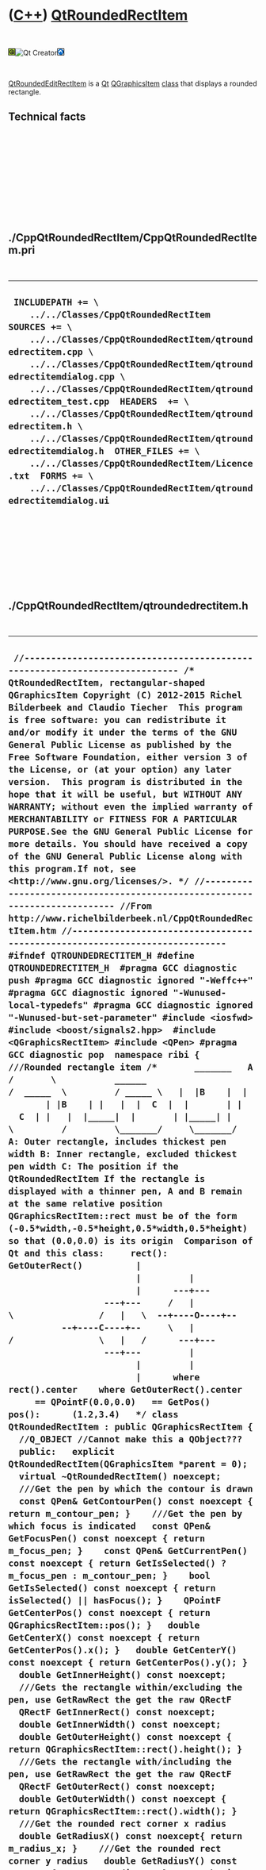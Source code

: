 
 

 

 

 

 

([C++](Cpp.md)) [QtRoundedRectItem](CppQtRoundedRectItem.md)
==============================================================

 

![Qt](PicQt.png)![Qt
Creator](PicQtCreator.png)![Lubuntu](PicLubuntu.png)

 

[QtRoundedEditRectItem](CppQtRoundedEditRectItem.md) is a
[Qt](CppQt.md) [QGraphicsItem](CppQGraphicsItem.md)
[class](CppClass.md) that displays a rounded rectangle.

Technical facts
---------------

 

 

 

 

 

 

./CppQtRoundedRectItem/CppQtRoundedRectItem.pri
-----------------------------------------------

 

  --------------------------------------------------------------------------------------------------------------------------------------------------------------------------------------------------------------------------------------------------------------------------------------------------------------------------------------------------------------------------------------------------------------------------------------------------------------------------------------------------------------------------------------------------------------------------------
  ` INCLUDEPATH += \     ../../Classes/CppQtRoundedRectItem  SOURCES += \     ../../Classes/CppQtRoundedRectItem/qtroundedrectitem.cpp \     ../../Classes/CppQtRoundedRectItem/qtroundedrectitemdialog.cpp \     ../../Classes/CppQtRoundedRectItem/qtroundedrectitem_test.cpp  HEADERS  += \     ../../Classes/CppQtRoundedRectItem/qtroundedrectitem.h \     ../../Classes/CppQtRoundedRectItem/qtroundedrectitemdialog.h  OTHER_FILES += \     ../../Classes/CppQtRoundedRectItem/Licence.txt  FORMS += \     ../../Classes/CppQtRoundedRectItem/qtroundedrectitemdialog.ui`
  --------------------------------------------------------------------------------------------------------------------------------------------------------------------------------------------------------------------------------------------------------------------------------------------------------------------------------------------------------------------------------------------------------------------------------------------------------------------------------------------------------------------------------------------------------------------------------

 

 

 

 

 

./CppQtRoundedRectItem/qtroundedrectitem.h
------------------------------------------

 

  --------------------------------------------------------------------------------------------------------------------------------------------------------------------------------------------------------------------------------------------------------------------------------------------------------------------------------------------------------------------------------------------------------------------------------------------------------------------------------------------------------------------------------------------------------------------------------------------------------------------------------------------------------------------------------------------------------------------------------------------------------------------------------------------------------------------------------------------------------------------------------------------------------------------------------------------------------------------------------------------------------------------------------------------------------------------------------------------------------------------------------------------------------------------------------------------------------------------------------------------------------------------------------------------------------------------------------------------------------------------------------------------------------------------------------------------------------------------------------------------------------------------------------------------------------------------------------------------------------------------------------------------------------------------------------------------------------------------------------------------------------------------------------------------------------------------------------------------------------------------------------------------------------------------------------------------------------------------------------------------------------------------------------------------------------------------------------------------------------------------------------------------------------------------------------------------------------------------------------------------------------------------------------------------------------------------------------------------------------------------------------------------------------------------------------------------------------------------------------------------------------------------------------------------------------------------------------------------------------------------------------------------------------------------------------------------------------------------------------------------------------------------------------------------------------------------------------------------------------------------------------------------------------------------------------------------------------------------------------------------------------------------------------------------------------------------------------------------------------------------------------------------------------------------------------------------------------------------------------------------------------------------------------------------------------------------------------------------------------------------------------------------------------------------------------------------------------------------------------------------------------------------------------------------------------------------------------------------------------------------------------------------------------------------------------------------------------------------------------------------------------------------------------------------------------------------------------------------------------------------------------------------------------------------------------------------------------------------------------------------------------------------------------------------------------------------------------------------------------------------------------------------------------------------------------------------------------------------------------------------------------------------------------------------------------------------------------------------------------------------------------------------------------------------------------------------------------------------------------------------------------------------------------------------------------------------------------------------------------------------------------------------------------------------------------------------------------------------------------------------------------------------------------------------------------------------------------------------------------------------------------------------------------------------------------------------------------------------------------------------------------------------------------------------------------------------------------------------------------------------------------------------------------------------------------------------------------------------------------------------------------------------------------------------------------------------------------------------------------------------------------------------------------------------------------------------------------------------------------------------------------------------------------------------------------------------------------------------------------------------------------------------------------------------------------------------------------------------------------------------------------------------------------------------------------------------------------------------------------------------------------------------------------------------------------------------------------------------------------------------------------------------------------------------------------------------------------------------------------------------------------------------------------------------------------------------------------------------------------------------------------------------------------------------------------------------------------------------------------------------------------------------------------------------------------------------------------------------------------------------------------------------------------------------------------------------------------------------------------------------------------------------------------------------------------------------------------------------------------------------------------------------------------------------------------------------------------------------------------------------------------------------------------------------------------------------------------------------------------------------------------------------------------------------------------------------------------------------------------------------------------------------------------------------------------------------------------------------------------------------------------------------------------------------------------------------------------------------------------------------------------------------------------------------------------------------------------------------------------------------------------------------------------------------------------------------------------------------------------------------------------------------------------------------------------------------------------------------------------------
  ` //--------------------------------------------------------------------------- /* QtRoundedRectItem, rectangular-shaped QGraphicsItem Copyright (C) 2012-2015 Richel Bilderbeek and Claudio Tiecher  This program is free software: you can redistribute it and/or modify it under the terms of the GNU General Public License as published by the Free Software Foundation, either version 3 of the License, or (at your option) any later version.  This program is distributed in the hope that it will be useful, but WITHOUT ANY WARRANTY; without even the implied warranty of MERCHANTABILITY or FITNESS FOR A PARTICULAR PURPOSE.See the GNU General Public License for more details. You should have received a copy of the GNU General Public License along with this program.If not, see <http://www.gnu.org/licenses/>. */ //--------------------------------------------------------------------------- //From http://www.richelbilderbeek.nl/CppQtRoundedRectItem.htm //--------------------------------------------------------------------------- #ifndef QTROUNDEDRECTITEM_H #define QTROUNDEDRECTITEM_H  #pragma GCC diagnostic push #pragma GCC diagnostic ignored "-Weffc++" #pragma GCC diagnostic ignored "-Wunused-local-typedefs" #pragma GCC diagnostic ignored "-Wunused-but-set-parameter" #include <iosfwd> #include <boost/signals2.hpp>  #include <QGraphicsRectItem> #include <QPen> #pragma GCC diagnostic pop  namespace ribi {  ///Rounded rectangle item /*       _______   A /       \           ______    /  _____  \         / _____ \   |  |B    |  |       | |B    | |   |  |  C  |  |       | |  C  | |   |  |_____|  |       | |_____| |    \         /         \_______/     \_______/  A: Outer rectangle, includes thickest pen width B: Inner rectangle, excluded thickest pen width C: The position if the QtRoundedRectItem If the rectangle is displayed with a thinner pen, A and B remain at the same relative position  QGraphicsRectItem::rect must be of the form (-0.5*width,-0.5*height,0.5*width,0.5*height) so that (0.0,0.0) is its origin  Comparison of Qt and this class:     rect():                 GetOuterRect()          |                        |         |                        |      ---+---                  ---+---     /   |   \                /   |   \  --+----O----+--          --+----C----+--     \   |   /                \   |   /      ---+---                  ---+---         |                        |         |                        |      where rect().center    where GetOuterRect().center      == QPointF(0.0,0.0)   == GetPos()     pos():      (1.2,3.4)   */ class QtRoundedRectItem : public QGraphicsRectItem {   //Q_OBJECT //Cannot make this a QObject???    public:   explicit QtRoundedRectItem(QGraphicsItem *parent = 0);    virtual ~QtRoundedRectItem() noexcept;    ///Get the pen by which the contour is drawn   const QPen& GetContourPen() const noexcept { return m_contour_pen; }    ///Get the pen by which focus is indicated   const QPen& GetFocusPen() const noexcept { return m_focus_pen; }    const QPen& GetCurrentPen() const noexcept { return GetIsSelected() ? m_focus_pen : m_contour_pen; }    bool GetIsSelected() const noexcept { return isSelected() || hasFocus(); }    QPointF GetCenterPos() const noexcept { return QGraphicsRectItem::pos(); }   double GetCenterX() const noexcept { return GetCenterPos().x(); }   double GetCenterY() const noexcept { return GetCenterPos().y(); }    double GetInnerHeight() const noexcept;    ///Gets the rectangle within/excluding the pen, use GetRawRect the get the raw QRectF   QRectF GetInnerRect() const noexcept;   double GetInnerWidth() const noexcept;    double GetOuterHeight() const noexcept { return QGraphicsRectItem::rect().height(); }   ///Gets the rectangle with/including the pen, use GetRawRect the get the raw QRectF   QRectF GetOuterRect() const noexcept;   double GetOuterWidth() const noexcept { return QGraphicsRectItem::rect().width(); }     ///Get the rounded rect corner x radius   double GetRadiusX() const noexcept{ return m_radius_x; }    ///Get the rounded rect corner y radius   double GetRadiusY() const noexcept{ return m_radius_y; }    ///Obtain the version of this class   static std::string GetVersion() noexcept;    ///Obtain the version history of this class   static std::vector<std::string> GetVersionHistory() noexcept;    void SetCenterPos(const double x,const double y) noexcept { SetCenterX(x); SetCenterY(y); }   void SetCenterPos(const QPointF& pos) noexcept { SetCenterPos(pos.x(),pos.y()); }   void SetCenterX(const double x) noexcept;   void SetCenterY(const double y) noexcept;    void SetContourPen(const QPen& pen) noexcept; ///Set the pen by which the contours are normally drawn, default value: QPen(Qt::DashLine)   void SetFocusPen(const QPen& pen) noexcept; ///Set the pen by which focus is indicated, default value: QPen(Qt::DashLine)    void SetInnerHeight(const double width) noexcept;   void SetInnerWidth(const double width) noexcept;    void SetOuterHeight(const double width) noexcept;   void SetOuterWidth(const double width) noexcept;    void SetRadiusX(const double radius_x) noexcept;   void SetRadiusY(const double radius_y) noexcept;    mutable boost::signals2::signal<void (QtRoundedRectItem*)> m_signal_contour_pen_changed;   mutable boost::signals2::signal<void (QtRoundedRectItem*)> m_signal_focus_pen_changed;   mutable boost::signals2::signal<void (QtRoundedRectItem*)> m_signal_height_changed;   mutable boost::signals2::signal<void (QtRoundedRectItem*)> m_signal_pos_changed;   mutable boost::signals2::signal<void (QtRoundedRectItem*)> m_signal_radius_x_changed;   mutable boost::signals2::signal<void (QtRoundedRectItem*)> m_signal_radius_y_changed;   mutable boost::signals2::signal<void (QtRoundedRectItem*)> m_signal_width_changed;    ///Signal emitted when this item has moved   //mutable boost::signals2::signal<void ()> m_signal_request_scene_update;  protected:    virtual void dragEnterEvent(QGraphicsSceneDragDropEvent *event) noexcept override;   virtual void dragLeaveEvent(QGraphicsSceneDragDropEvent *event) noexcept override;   virtual void dragMoveEvent(QGraphicsSceneDragDropEvent *event) noexcept override;   virtual void mouseMoveEvent(QGraphicsSceneMouseEvent *event) noexcept override;   virtual void paint(QPainter *painter, const QStyleOptionGraphicsItem *option, QWidget *widget) noexcept override;    private:   ///The pen by which the contour is drawn   QPen m_contour_pen;    ///The pen by which focus is indicated   QPen m_focus_pen;    ///The rounded rect corner x radius   double m_radius_x;    ///The rounded rect corner y radius   double m_radius_y;     ///To make it private, use GetPos instead   QPointF pos() = delete;   ///To make it private, use GetRect instead    QRectF rect() = delete; //#244   ///To make it private, use SetPos instead   void setPos(qreal x, qreal y) = delete;   void setPos(const QPointF&) = delete;   ///To make it private, use SetRoundedRect instead   void setRect(const double,const double,const double,const double) = delete;   void setRect(const QRectF&) = delete;    #ifndef NDEBUG   static void Test() noexcept;   #endif };  std::ostream& operator<<(std::ostream& os,const QtRoundedRectItem& item) noexcept;  bool operator==(const QtRoundedRectItem& lhs, const QtRoundedRectItem& rhs) noexcept; bool operator!=(const QtRoundedRectItem& lhs, const QtRoundedRectItem& rhs) noexcept;  } //~namespace ribi  #endif // QTROUNDEDRECTITEM_H`
  --------------------------------------------------------------------------------------------------------------------------------------------------------------------------------------------------------------------------------------------------------------------------------------------------------------------------------------------------------------------------------------------------------------------------------------------------------------------------------------------------------------------------------------------------------------------------------------------------------------------------------------------------------------------------------------------------------------------------------------------------------------------------------------------------------------------------------------------------------------------------------------------------------------------------------------------------------------------------------------------------------------------------------------------------------------------------------------------------------------------------------------------------------------------------------------------------------------------------------------------------------------------------------------------------------------------------------------------------------------------------------------------------------------------------------------------------------------------------------------------------------------------------------------------------------------------------------------------------------------------------------------------------------------------------------------------------------------------------------------------------------------------------------------------------------------------------------------------------------------------------------------------------------------------------------------------------------------------------------------------------------------------------------------------------------------------------------------------------------------------------------------------------------------------------------------------------------------------------------------------------------------------------------------------------------------------------------------------------------------------------------------------------------------------------------------------------------------------------------------------------------------------------------------------------------------------------------------------------------------------------------------------------------------------------------------------------------------------------------------------------------------------------------------------------------------------------------------------------------------------------------------------------------------------------------------------------------------------------------------------------------------------------------------------------------------------------------------------------------------------------------------------------------------------------------------------------------------------------------------------------------------------------------------------------------------------------------------------------------------------------------------------------------------------------------------------------------------------------------------------------------------------------------------------------------------------------------------------------------------------------------------------------------------------------------------------------------------------------------------------------------------------------------------------------------------------------------------------------------------------------------------------------------------------------------------------------------------------------------------------------------------------------------------------------------------------------------------------------------------------------------------------------------------------------------------------------------------------------------------------------------------------------------------------------------------------------------------------------------------------------------------------------------------------------------------------------------------------------------------------------------------------------------------------------------------------------------------------------------------------------------------------------------------------------------------------------------------------------------------------------------------------------------------------------------------------------------------------------------------------------------------------------------------------------------------------------------------------------------------------------------------------------------------------------------------------------------------------------------------------------------------------------------------------------------------------------------------------------------------------------------------------------------------------------------------------------------------------------------------------------------------------------------------------------------------------------------------------------------------------------------------------------------------------------------------------------------------------------------------------------------------------------------------------------------------------------------------------------------------------------------------------------------------------------------------------------------------------------------------------------------------------------------------------------------------------------------------------------------------------------------------------------------------------------------------------------------------------------------------------------------------------------------------------------------------------------------------------------------------------------------------------------------------------------------------------------------------------------------------------------------------------------------------------------------------------------------------------------------------------------------------------------------------------------------------------------------------------------------------------------------------------------------------------------------------------------------------------------------------------------------------------------------------------------------------------------------------------------------------------------------------------------------------------------------------------------------------------------------------------------------------------------------------------------------------------------------------------------------------------------------------------------------------------------------------------------------------------------------------------------------------------------------------------------------------------------------------------------------------------------------------------------------------------------------------------------------------------------------------------------------------------------------------------------------------------------------------------------------------------------------------------------------------------------------------------------------------------------------------

 

 

 

 

 

./CppQtRoundedRectItem/qtroundedrectitem.cpp
--------------------------------------------

 

  ---------------------------------------------------------------------------------------------------------------------------------------------------------------------------------------------------------------------------------------------------------------------------------------------------------------------------------------------------------------------------------------------------------------------------------------------------------------------------------------------------------------------------------------------------------------------------------------------------------------------------------------------------------------------------------------------------------------------------------------------------------------------------------------------------------------------------------------------------------------------------------------------------------------------------------------------------------------------------------------------------------------------------------------------------------------------------------------------------------------------------------------------------------------------------------------------------------------------------------------------------------------------------------------------------------------------------------------------------------------------------------------------------------------------------------------------------------------------------------------------------------------------------------------------------------------------------------------------------------------------------------------------------------------------------------------------------------------------------------------------------------------------------------------------------------------------------------------------------------------------------------------------------------------------------------------------------------------------------------------------------------------------------------------------------------------------------------------------------------------------------------------------------------------------------------------------------------------------------------------------------------------------------------------------------------------------------------------------------------------------------------------------------------------------------------------------------------------------------------------------------------------------------------------------------------------------------------------------------------------------------------------------------------------------------------------------------------------------------------------------------------------------------------------------------------------------------------------------------------------------------------------------------------------------------------------------------------------------------------------------------------------------------------------------------------------------------------------------------------------------------------------------------------------------------------------------------------------------------------------------------------------------------------------------------------------------------------------------------------------------------------------------------------------------------------------------------------------------------------------------------------------------------------------------------------------------------------------------------------------------------------------------------------------------------------------------------------------------------------------------------------------------------------------------------------------------------------------------------------------------------------------------------------------------------------------------------------------------------------------------------------------------------------------------------------------------------------------------------------------------------------------------------------------------------------------------------------------------------------------------------------------------------------------------------------------------------------------------------------------------------------------------------------------------------------------------------------------------------------------------------------------------------------------------------------------------------------------------------------------------------------------------------------------------------------------------------------------------------------------------------------------------------------------------------------------------------------------------------------------------------------------------------------------------------------------------------------------------------------------------------------------------------------------------------------------------------------------------------------------------------------------------------------------------------------------------------------------------------------------------------------------------------------------------------------------------------------------------------------------------------------------------------------------------------------------------------------------------------------------------------------------------------------------------------------------------------------------------------------------------------------------------------------------------------------------------------------------------------------------------------------------------------------------------------------------------------------------------------------------------------------------------------------------------------------------------------------------------------------------------------------------------------------------------------------------------------------------------------------------------------------------------------------------------------------------------------------------------------------------------------------------------------------------------------------------------------------------------------------------------------------------------------------------------------------------------------------------------------------------------------------------------------------------------------------------------------------------------------------------------------------------------------------------------------------------------------------------------------------------------------------------------------------------------------------------------------------------------------------------------------------------------------------------------------------------------------------------------------------------------------------------------------------------------------------------------------------------------------------------------------------------------------------------------------------------------------------------------------------------------------------------------------------------------------------------------------------------------------------------------------------------------------------------------------------------------------------------------------------------------------------------------------------------------------------------------------------------------------------------------------------------------------------------------------------------------------------------------------------------------------------------------------------------------------------------------------------------------------------------------------------------------------------------------------------------------------------------------------------------------------------------------------------------------------------------------------------------------------------------------------------------------------------------------------------------------------------------------------------------------------------------------------------------------------------------------------------------------------------------------------------------------------------------------------------------------------------------------------------------------------------------------------------------------------------------------------------------------------------------------------------------------------------------------------------------------------------------------------------------------------------------------------------------------------------------------------------------------------------------------------------------------------------------------------------------------------------------------------------------------------------------------------------------------------------------------------------------------------------------------------------------------------------------------------------------------------------------------------------------------------------------------------------------------------------------------------------------------------------------------------------------------------------------------------------------------------------------------------------------------------------------------------------------------------------------------------------------------------------------------------------------------------------------------------------------------------------------------------------------------------------------------------------------------------------------------------------------------------------------------------------------------------------------------------------------------------------------------------------------------------------------------------------------------------------------------------------------------------------------------------------------------------------------------------------------------------------------------------------------------------------------------------------------------------------------------------------------------------------------------------------------------------------------------------------------------------------------------------------------------------------------------------------------------------------------------------------------------------------------------------------------------------------------------------------------------------------------------------------------------------------------------------------------------------------------------------------------------------------------------------------------------------------------------------------------------------------------------------------------------------------------------------------------------------------------------------------------------
  ` //--------------------------------------------------------------------------- /* QtRoundedRectItem, rectangular-shaped QGraphicsItem Copyright (C) 2012-2015 Richel Bilderbeek and Claudio Tiecher  This program is free software: you can redistribute it and/or modify it under the terms of the GNU General Public License as published by the Free Software Foundation, either version 3 of the License, or (at your option) any later version.  This program is distributed in the hope that it will be useful, but WITHOUT ANY WARRANTY; without even the implied warranty of MERCHANTABILITY or FITNESS FOR A PARTICULAR PURPOSE.See the GNU General Public License for more details. You should have received a copy of the GNU General Public License along with this program.If not, see <http://www.gnu.org/licenses/>. */ //--------------------------------------------------------------------------- //From http://www.richelbilderbeek.nl/CppQtRoundedRectItem.htm //--------------------------------------------------------------------------- #pragma GCC diagnostic push #pragma GCC diagnostic ignored "-Weffc++" #pragma GCC diagnostic ignored "-Wunused-but-set-parameter" #pragma GCC diagnostic ignored "-Wunused-local-typedefs" #include "qtroundedrectitem.h"  #include <cassert> #include <QPainter> #include <QGraphicsScene> #include <QKeyEvent>  #include "trace.h" #pragma GCC diagnostic pop  ribi::QtRoundedRectItem::QtRoundedRectItem(QGraphicsItem *parent)  : QGraphicsRectItem(parent),    m_signal_contour_pen_changed{},    m_signal_focus_pen_changed{},    m_signal_height_changed{},    m_signal_pos_changed{},    m_signal_radius_x_changed{},    m_signal_radius_y_changed{},    m_signal_width_changed{},    m_contour_pen(QPen(QColor(0,0,0),0.0)),    m_focus_pen(QPen(QColor(0,0,0),0.0,Qt::DashLine)),    m_radius_x(4.0),    m_radius_y(4.0) {   #ifndef NDEBUG   Test();   #endif    this->setFlags(       QGraphicsItem::ItemIsFocusable     | QGraphicsItem::ItemIsMovable     | QGraphicsItem::ItemIsSelectable     );   this->SetContourPen(QPen(QColor(0,0,0),2.0));   this->SetFocusPen(QPen(QColor(0,0,0),3.0,Qt::DashLine));   const double height = 32.0;   const double width = 64.0;   this->SetInnerWidth(width);   this->SetInnerHeight(height); }  ribi::QtRoundedRectItem::~QtRoundedRectItem() noexcept {   //OK }  void ribi::QtRoundedRectItem::dragEnterEvent(QGraphicsSceneDragDropEvent *) noexcept {   this->m_signal_pos_changed(this); }  void ribi::QtRoundedRectItem::dragLeaveEvent(QGraphicsSceneDragDropEvent *) noexcept {   this->m_signal_pos_changed(this); }  void ribi::QtRoundedRectItem::dragMoveEvent(QGraphicsSceneDragDropEvent *) noexcept {   this->m_signal_pos_changed(this); }  double ribi::QtRoundedRectItem::GetInnerHeight() const noexcept {   const double pen_width = GetFocusPen().widthF() > GetContourPen().widthF()                          ? GetFocusPen().widthF()                          : GetContourPen().widthF();   return GetOuterHeight() - (2.0 * pen_width); }  QRectF ribi::QtRoundedRectItem::GetInnerRect() const noexcept {   return QRectF(     GetCenterX(),     GetCenterY(),     GetInnerWidth(),     GetInnerHeight()   ); }  double ribi::QtRoundedRectItem::GetInnerWidth() const noexcept {   const double pen_width = GetFocusPen().widthF() > GetContourPen().widthF()                          ? GetFocusPen().widthF()                          : GetContourPen().widthF();   return GetOuterWidth() - (2.0 * pen_width); }   QRectF ribi::QtRoundedRectItem::GetOuterRect() const noexcept {   const QRectF r{QGraphicsRectItem::rect()};   return r.translated(GetCenterX(),GetCenterY()); }   std::string ribi::QtRoundedRectItem::GetVersion() noexcept {   return "1.10"; }  std::vector<std::string> ribi::QtRoundedRectItem::GetVersionHistory() noexcept {   return {     "2012-12-13: version 1.0: initial version",     "2012-12-19: version 1.1: added use of pen, brush and focus-indicating pen",     "2012-12-22: version 1.2: correctly uses the focus and regular pen, added contour pen",     "2014-06-14: version 1.3: removed superfluous signal m_signal_item_has_updated",     "2014-06-14: version 1.4: fixed issue #219",     "2014-06-16: version 1.5: disallow setRect and setPos (use SetRoundedRect and SetPos instead), cooperation with QtRoundedRectItemDialog",     "2014-06-22: version 1.6: allow setting the inner and outer rectangle",     "2014-08-07: version 1.7: renamed IncludingPen member functions to Outer",     "2014-08-08: version 1.8: removed using with rectangles from interface, as it led to incorrectness and confusion",     "2014-08-09: version 1.9: increased use of Tdd, fixed bug",     "2015-02-08: version 1.10: gaining/losing focus for different pen widths work correctly"   }; }  void ribi::QtRoundedRectItem::mouseMoveEvent(QGraphicsSceneMouseEvent *event) noexcept {   QGraphicsRectItem::mouseMoveEvent(event);   this->update();   this->scene()->update();   m_signal_pos_changed(this); }  void ribi::QtRoundedRectItem::paint(QPainter *painter, const QStyleOptionGraphicsItem *, QWidget *) noexcept {   painter->setBrush(brush());    const QPen thickest_pen = GetContourPen().widthF() > GetFocusPen().widthF()                          ? GetContourPen()                          : GetFocusPen();    if (this->isSelected() || this->hasFocus())   {     painter->setPen(m_focus_pen);     assert(painter->pen() == m_focus_pen);   }   else   {     painter->setPen(m_contour_pen);     assert(painter->pen() == m_contour_pen);   }    const double w{GetOuterWidth() - (2 * thickest_pen.widthF()) + this->GetCurrentPen().widthF()};   const double h{GetOuterHeight() - (2 * thickest_pen.widthF()) + this->GetCurrentPen().widthF()};    painter->drawRoundedRect(     QRectF(       -0.5 * w,       -0.5 * h,        1.0 * w, //Width        1.0 * h //Height     ),     m_radius_x,m_radius_y   ); }  void ribi::QtRoundedRectItem::SetCenterX(const double x) noexcept {   const bool verbose{false};   const double current_x = this->GetCenterX();   if (current_x != x)   {     const auto current_pos = this->GetCenterPos();     QGraphicsRectItem::setPos(       x,       current_pos.y()     );      if (verbose) { TRACE("Emitting ribi::QtRoundedRectItem::m_signal_pos_changed"); }      m_signal_pos_changed(this);     this->update();   } }  void ribi::QtRoundedRectItem::SetCenterY(const double y) noexcept {   const double current_y = this->GetCenterY();   if (current_y != y)   {     const auto current_pos = this->GetCenterPos();     QGraphicsRectItem::setPos(       current_pos.x(),       y     );     this->update();     m_signal_pos_changed(this);   } }  void ribi::QtRoundedRectItem::SetContourPen(const QPen& pen) noexcept {   #ifndef NDEBUG   const double inner_height_before = GetInnerHeight();   const double inner_width_before = GetInnerWidth();   #endif   //if (m_contour_pen.widthF() != pen.widthF())   if (m_contour_pen != pen)   {     const double height = GetInnerHeight();     const double width = GetInnerWidth();     m_contour_pen = pen;     this->SetInnerHeight(height);     this->SetInnerWidth(width);      this->update();     m_signal_contour_pen_changed(this);   }   #ifndef NDEBUG   else   {     const double inner_height_after = GetInnerHeight();     const double inner_width_after = GetInnerWidth();     assert(std::abs(inner_height_before - inner_height_after) < 0.001);     assert(std::abs(inner_width_before  - inner_width_after ) < 0.001);   }   #endif   assert(std::abs(pen.widthF() - GetContourPen().widthF()) < 0.01); }  void ribi::QtRoundedRectItem::SetFocusPen(const QPen& pen) noexcept {   #ifndef NDEBUG   const double inner_height_before = GetInnerHeight();   const double inner_width_before = GetInnerWidth();   #endif   if (m_focus_pen != pen)   {     const double height = GetInnerHeight();     const double width = GetInnerWidth();     m_focus_pen = pen;     this->SetInnerHeight(height);     this->SetInnerWidth(width);      this->update();     m_signal_focus_pen_changed(this);   }   #ifndef NDEBUG   else   {     const double inner_height_after = GetInnerHeight();     const double inner_width_after = GetInnerWidth();     assert(std::abs(inner_height_before - inner_height_after) < 0.001);     assert(std::abs(inner_width_before  - inner_width_after ) < 0.001);   }   #endif    assert(std::abs(pen.widthF() - GetFocusPen().widthF()) < 0.01); }  void ribi::QtRoundedRectItem::SetInnerHeight(const double height) noexcept {   const double pen_width = GetFocusPen().widthF() > GetContourPen().widthF()                          ? GetFocusPen().widthF()                          : GetContourPen().widthF();   SetOuterHeight(     height + (2.0 * pen_width)   ); }  void ribi::QtRoundedRectItem::SetInnerWidth(const double width) noexcept {   const double pen_width = GetFocusPen().widthF() > GetContourPen().widthF()                          ? GetFocusPen().widthF()                          : GetContourPen().widthF();   SetOuterWidth(     width + (2.0 * pen_width)   ); }   void ribi::QtRoundedRectItem::SetOuterHeight(const double height) noexcept {   if (height != GetOuterHeight())   {     const auto w = GetOuterWidth();     const auto h = height;     QGraphicsRectItem::setRect(       QRectF(         QPointF(-0.5 * w,-0.5 * h),         QPointF( 0.5 * w, 0.5 * h)       )     );     this->update();     m_signal_height_changed(this);   } }  void ribi::QtRoundedRectItem::SetOuterWidth(const double width) noexcept {   if (width != GetOuterWidth())   {     const auto w = width;     const auto h = GetOuterHeight();     QGraphicsRectItem::setRect(       QRectF(         QPointF(-0.5 * w,-0.5 * h),         QPointF( 0.5 * w, 0.5 * h)       )     );     this->update();     m_signal_width_changed(this);   } }  void ribi::QtRoundedRectItem::SetRadiusX(const double radius_x) noexcept {   if (m_radius_x != radius_x)   {     m_radius_x = radius_x;     this->update();     m_signal_radius_x_changed(this);   }   assert(radius_x == GetRadiusX()); }  void ribi::QtRoundedRectItem::SetRadiusY(const double radius_y) noexcept {   if (m_radius_y != radius_y)   {     m_radius_y = radius_y;     this->update();     m_signal_radius_y_changed(this);   }   assert(radius_y == GetRadiusY()); }  bool ribi::operator==(const QtRoundedRectItem& lhs, const QtRoundedRectItem& rhs) noexcept {   return        lhs.GetContourPen() == rhs.GetContourPen()     && lhs.GetFocusPen() == rhs.GetFocusPen()     && lhs.GetRadiusX() == rhs.GetRadiusX()     && lhs.GetRadiusY() == rhs.GetRadiusY()     && lhs.GetInnerWidth() == rhs.GetInnerWidth()     && lhs.GetInnerHeight() == rhs.GetInnerHeight()   ; }  bool ribi::operator!=(const QtRoundedRectItem& lhs, const QtRoundedRectItem& rhs) noexcept {   return !(lhs == rhs); }`
  ---------------------------------------------------------------------------------------------------------------------------------------------------------------------------------------------------------------------------------------------------------------------------------------------------------------------------------------------------------------------------------------------------------------------------------------------------------------------------------------------------------------------------------------------------------------------------------------------------------------------------------------------------------------------------------------------------------------------------------------------------------------------------------------------------------------------------------------------------------------------------------------------------------------------------------------------------------------------------------------------------------------------------------------------------------------------------------------------------------------------------------------------------------------------------------------------------------------------------------------------------------------------------------------------------------------------------------------------------------------------------------------------------------------------------------------------------------------------------------------------------------------------------------------------------------------------------------------------------------------------------------------------------------------------------------------------------------------------------------------------------------------------------------------------------------------------------------------------------------------------------------------------------------------------------------------------------------------------------------------------------------------------------------------------------------------------------------------------------------------------------------------------------------------------------------------------------------------------------------------------------------------------------------------------------------------------------------------------------------------------------------------------------------------------------------------------------------------------------------------------------------------------------------------------------------------------------------------------------------------------------------------------------------------------------------------------------------------------------------------------------------------------------------------------------------------------------------------------------------------------------------------------------------------------------------------------------------------------------------------------------------------------------------------------------------------------------------------------------------------------------------------------------------------------------------------------------------------------------------------------------------------------------------------------------------------------------------------------------------------------------------------------------------------------------------------------------------------------------------------------------------------------------------------------------------------------------------------------------------------------------------------------------------------------------------------------------------------------------------------------------------------------------------------------------------------------------------------------------------------------------------------------------------------------------------------------------------------------------------------------------------------------------------------------------------------------------------------------------------------------------------------------------------------------------------------------------------------------------------------------------------------------------------------------------------------------------------------------------------------------------------------------------------------------------------------------------------------------------------------------------------------------------------------------------------------------------------------------------------------------------------------------------------------------------------------------------------------------------------------------------------------------------------------------------------------------------------------------------------------------------------------------------------------------------------------------------------------------------------------------------------------------------------------------------------------------------------------------------------------------------------------------------------------------------------------------------------------------------------------------------------------------------------------------------------------------------------------------------------------------------------------------------------------------------------------------------------------------------------------------------------------------------------------------------------------------------------------------------------------------------------------------------------------------------------------------------------------------------------------------------------------------------------------------------------------------------------------------------------------------------------------------------------------------------------------------------------------------------------------------------------------------------------------------------------------------------------------------------------------------------------------------------------------------------------------------------------------------------------------------------------------------------------------------------------------------------------------------------------------------------------------------------------------------------------------------------------------------------------------------------------------------------------------------------------------------------------------------------------------------------------------------------------------------------------------------------------------------------------------------------------------------------------------------------------------------------------------------------------------------------------------------------------------------------------------------------------------------------------------------------------------------------------------------------------------------------------------------------------------------------------------------------------------------------------------------------------------------------------------------------------------------------------------------------------------------------------------------------------------------------------------------------------------------------------------------------------------------------------------------------------------------------------------------------------------------------------------------------------------------------------------------------------------------------------------------------------------------------------------------------------------------------------------------------------------------------------------------------------------------------------------------------------------------------------------------------------------------------------------------------------------------------------------------------------------------------------------------------------------------------------------------------------------------------------------------------------------------------------------------------------------------------------------------------------------------------------------------------------------------------------------------------------------------------------------------------------------------------------------------------------------------------------------------------------------------------------------------------------------------------------------------------------------------------------------------------------------------------------------------------------------------------------------------------------------------------------------------------------------------------------------------------------------------------------------------------------------------------------------------------------------------------------------------------------------------------------------------------------------------------------------------------------------------------------------------------------------------------------------------------------------------------------------------------------------------------------------------------------------------------------------------------------------------------------------------------------------------------------------------------------------------------------------------------------------------------------------------------------------------------------------------------------------------------------------------------------------------------------------------------------------------------------------------------------------------------------------------------------------------------------------------------------------------------------------------------------------------------------------------------------------------------------------------------------------------------------------------------------------------------------------------------------------------------------------------------------------------------------------------------------------------------------------------------------------------------------------------------------------------------------------------------------------------------------------------------------------------------------------------------------------------------------------------------------------------------------------------------------------------------------------------------------------------------------------------------------------------------------------------------------------------------------------------------------------------------------------------------------------------------------------------------------------------------------------------------------------------------------------------------------------------------------------------------------------------------------------------

 

 

 

 

 

./CppQtRoundedRectItem/qtroundedrectitem\_test.cpp
--------------------------------------------------

 

  -----------------------------------------------------------------------------------------------------------------------------------------------------------------------------------------------------------------------------------------------------------------------------------------------------------------------------------------------------------------------------------------------------------------------------------------------------------------------------------------------------------------------------------------------------------------------------------------------------------------------------------------------------------------------------------------------------------------------------------------------------------------------------------------------------------------------------------------------------------------------------------------------------------------------------------------------------------------------------------------------------------------------------------------------------------------------------------------------------------------------------------------------------------------------------------------------------------------------------------------------------------------------------------------------------------------------------------------------------------------------------------------------------------------------------------------------------------------------------------------------------------------------------------------------------------------------------------------------------------------------------------------------------------------------------------------------------------------------------------------------------------------------------------------------------------------------------------------------------------------------------------------------------------------------------------------------------------------------------------------------------------------------------------------------------------------------------------------------------------------------------------------------------------------------------------------------------------------------------------------------------------------------------------------------------------------------------------------------------------------------------------------------------------------------------------------------------------------------------------------------------------------------------------------------------------------------------------------------------------------------------------------------------------------------------------------------------------------------------------------------------------------------------------------------------------------------------------------------------------------------------------------------------------------------------------------------------------------------------------------------------------------------------------------------------------------------------------------------------------------------------------------------------------------------------------------------------------------------------------------------------------------------------------------------------------------------------------------------------------------------------------------------------------------------------------------------------------------------------------------------------------------------------------------------------------------------------------------------------------------------------------------------------------------------------------------------------------------------------------------------------------------------------------------------------------------------------------------------------------------------------------------------------------------------------------------------------------------------------------------------------------------------------------------------------------------------------------------------------------------------------------------------------------------------------------------------------------------------------------------------------------------------------------------------------------------------------------------------------------------------------------------------------------------------------------------------------------------------------------------------------------------------------------------------------------------------------------------------------------------------------------------------------------------------------------------------------------------------------------------------------------------------------------------------------------------------------------------------------------------------------------------------------------------------------------------------------------------------------------------------------------------------------------------------------------------------------------------------------------------------------------------------------------------------------------------------------------------------------------------------------------------------------------------------------------------------------------------------------------------------------------------------------------------------------------------------------------------------------------------------------------------------------------------------------------------------------------------------------------------------------------------------------------------------------------------------------------------------------------------------------------------------------------------------------------------------------------------------------------------------------------------------------------------------------------------------------------------------------------------------------------------------------------------------------------------------------------------------------------------------------------------------------------------------------------------------------------------------------------------------------------------------------------------------------------------------------------------------------------------------------------------------------------------------------------------------------------------------------------------------------------------------------------------------------------------------------------------------------------------------------------------------------------------------------------------------------------------------------------------------------------------------------------------------------------------------------------------------------------------------------------------------------------------------------------------------------------------------------------------------------------------------------------------------------------------------------------------------------------------------------------------------------------------------------------------------------------------------------------------------------------------------------------------------------------------------------------------------------------------------------------------------------------------------------------------------------------------------------------------------------------------------------------------------------------------------------------------------------------------------------------------------------------------------------------------------------------------------------------------------------------------------------------------------------------------------------------------------------------------------------------------------------------------------------------------------------------------------------------------------------------------------------------------------------------------------------------------------------------------------------------------------------------------------------------------------------------------------------------------------------------------------------------------------------------------------------------------------------------------------------------------------------------------------------------------------------------------------------------------------------------------------------------------------------------------------------------------------------------------------------------------------------------------------------------------------------------------------------------------------------------------------------------------------------------------------------------------------------------------------------------------------------------------------------------------------------------------------------------------------------------------------------------------------------------------------------------------------------------------------------------------------------------------------------------------------------------------------------------------------------------------------------------------------------------------------------------------------------------------------------------------------------------------------------------------------------------------------------------------------------------------------------------------------------------------------------------------------------------------------------------------------------------------------------------------------------------------------------------------------------------------------------------------------------------------------------------------------------------------------------------------------------------------------------------------------------------------------------------------------------------------------------------------------------------------------------------------------------------------------------------------------------------------------------------------------------------------------------------------------------------------------------------------------------------------------------------------------------------------------------------------------------------------------------------------------------------------------------------------------------------------------------------------------------------------------------------------------------------------------------------------------------------------------------------------------------------------------------------------------------------------------------------------------------------------------------------------------------------------------------------------------------------------------------------------------------------------------------------------------------------------------------------------------------------------------------------------------------------------------------------------------------------------------------------------------------------------------------------------------------------------------------------------------------------------------------------------------------------------------------------------------------------------------------------------------------------------------------------------------------------------------------------------------------------------------------------------------------------------------------------------------------------------------------------------------------------------------------------------------------------------------------------------------------------------------------------------------------------------------------------------------------------------------------------------------------------------------------------------------------------------------------------------------------------------------------------------------------------------------------------------------------------------------------------------------------------------------
  ` //--------------------------------------------------------------------------- /* QtRoundedRectItem, rectangular-shaped QGraphicsItem Copyright (C) 2012-2015 Richel Bilderbeek  This program is free software: you can redistribute it and/or modify it under the terms of the GNU General Public License as published by the Free Software Foundation, either version 3 of the License, or (at your option) any later version.  This program is distributed in the hope that it will be useful, but WITHOUT ANY WARRANTY; without even the implied warranty of MERCHANTABILITY or FITNESS FOR A PARTICULAR PURPOSE.See the GNU General Public License for more details. You should have received a copy of the GNU General Public License along with this program.If not, see <http://www.gnu.org/licenses/>. */ //--------------------------------------------------------------------------- //From http://www.richelbilderbeek.nl/CppQtRoundedRectItem.htm //--------------------------------------------------------------------------- #pragma GCC diagnostic push #pragma GCC diagnostic ignored "-Weffc++" #pragma GCC diagnostic ignored "-Wunused-but-set-parameter" #pragma GCC diagnostic ignored "-Wunused-local-typedefs" #include "qtroundedrectitem.h"  #include <QCoreApplication> #include <QGraphicsSceneMouseEvent> #include <QGraphicsScene> #include <QImage> #include <QPainter>  #include "counter.h" #include "testtimer.h" #include "trace.h" #pragma GCC diagnostic pop  #ifndef NDEBUG void ribi::QtRoundedRectItem::Test() noexcept {   {     static bool is_tested{false};     if (is_tested) return;     is_tested = true;   }   const TestTimer test_timer(__func__,__FILE__,1.0);   const bool verbose{false};   if (verbose) { TRACE("Construction"); }   {     QtRoundedRectItem();   }   QtRoundedRectItem i;   if (verbose) { TRACE("SetOuterX and GetOuterX must be symmetric"); }   {     const auto old_x = i.GetCenterX();     const auto new_x = old_x + 10.0;     i.SetCenterX(new_x);     assert(std::abs(i.GetCenterX() - new_x) < 4.0);   }   if (verbose) { TRACE("SetOuterY and GetOuterY must be symmetric"); }   {     const auto old_y = i.GetCenterY();     const auto new_y = old_y + 10.0;     i.SetCenterY(new_y);     assert(std::abs(i.GetCenterY() - new_y) < 4.0);   }   if (verbose) { TRACE("SetOuterPos and GetOuterPos must be symmetric"); }   {     const auto old_pos = i.GetCenterPos();     const auto new_pos = old_pos + QPointF(10.0,10.0);     i.SetCenterPos(new_pos);     assert(std::abs(i.GetCenterPos().x() - new_pos.x()) < 2.0);     assert(std::abs(i.GetCenterPos().y() - new_pos.y()) < 2.0);   }   if (verbose) { TRACE("SetOuterWidth and GetOuterWidth must be symmetric"); }   {     const auto old_width = i.GetOuterWidth();     const auto new_width = old_width + 10.0;     i.SetOuterWidth(new_width);     assert(std::abs(i.GetOuterWidth() - new_width) < 2.0);   }   if (verbose) { TRACE("SetOuterHeight and GetOuterHeight must be symmetric"); }   {     const auto old_height = i.GetOuterHeight();     const auto new_height = old_height + 10.0;     i.SetOuterHeight(new_height);     assert(std::abs(i.GetOuterHeight() - new_height) < 2.0);   }   if (verbose) { TRACE("SetInnerX and GetInnerX must be symmetric"); }   {     const auto old_x = i.GetCenterX();     const auto new_x = old_x + 10.0;     i.SetCenterX(new_x);     assert(std::abs(i.GetCenterX() - new_x) < 2.0);   }   if (verbose) { TRACE("SetInnerY and GetInnerY must be symmetric"); }   {     const auto old_y = i.GetCenterY();     const auto new_y = old_y + 10.0;     i.SetCenterY(new_y);     assert(std::abs(i.GetCenterY() - new_y) < 2.0);   }   if (verbose) { TRACE("SetInnerPos and GetInnerPos must be symmetric"); }   {     const auto old_pos = i.GetCenterPos();     const auto new_pos = old_pos + QPointF(10.0,10.0);     i.SetCenterPos(new_pos);     assert(std::abs(i.GetCenterPos().x() - new_pos.x()) < 2.0);     assert(std::abs(i.GetCenterPos().y() - new_pos.y()) < 2.0);   }   if (verbose) { TRACE("SetInnerHeight and GetInnerHeight must be symmetric"); }   {     const auto old_height = i.GetInnerHeight();     const auto new_height = old_height + 10.0;     i.SetInnerHeight(new_height);     assert(std::abs(i.GetInnerHeight() - new_height) < 2.0);   }   if (verbose) { TRACE("SetInnerWidth and GetInnerWidth must be symmetric"); }   {     const auto old_width = i.GetInnerWidth();     const auto new_width = old_width + 10.0;     i.SetInnerWidth(new_width);     //Difference has been measured to be 3.0     assert(std::abs(i.GetInnerWidth() - new_width) < 4.0);   }   if (verbose) { TRACE("SetRadiusX and GetRadiusX must be symmetric"); }   {     const auto old_radius_x = i.GetRadiusX();     const auto new_radius_x = old_radius_x + 10.0;     i.SetRadiusX(new_radius_x);     assert(std::abs(i.GetRadiusX() - new_radius_x) < 2.0);   }   if (verbose) { TRACE("SetRadiusY and GetRadiusY must be symmetric"); }   {     const auto old_radius_y = i.GetRadiusY();     const auto new_radius_y = old_radius_y + 10.0;     i.SetRadiusY(new_radius_y);     assert(std::abs(i.GetRadiusY() - new_radius_y) < 2.0);   }   if (verbose) { TRACE("Position must be in GetOuterRect"); }   {     assert(i.GetOuterRect().contains(i.GetCenterPos()));   }   if (verbose) { TRACE("Position must be in GetInnerRect"); }   {     assert(i.GetInnerRect().contains(i.GetCenterPos()));   }   if (verbose) { TRACE("After changing the outer width and position, the Position must be in GetOuterRect"); }   {     i.SetOuterWidth(3.0);     i.SetOuterHeight(3.0);     i.SetCenterX(i.GetCenterX() + 10.0);     i.SetCenterY(i.GetCenterY() + 10.0);     assert(i.GetOuterRect().contains(i.GetCenterPos()));   }   if (verbose) { TRACE("After changing the inner width and position, the Position must be in GetInnerRect"); }   {     i.SetInnerWidth(3.0);     i.SetInnerHeight(3.0);     i.SetCenterX(i.GetCenterX() + 10.0);     i.SetCenterY(i.GetCenterY() + 10.0);     assert(i.GetInnerRect().contains(i.GetCenterPos()));   }   if (verbose) { TRACE("After a drag event, m_signal_pos_changed must be emitted"); }   {     //Cannot be tested     //Counter c{0}; //For receiving the signal     //i.m_signal_pos_changed.connect(     //  boost::bind(&ribi::Counter::Inc,&c) //Do not forget the &     //);     //const QGraphicsSceneMouseEvent * const event{new QGraphicsSceneMouseEvent};     //QCoreApplication::sendEvent(&i,event);     //assert(c.Get() > 0);   }   if (verbose) { TRACE("GetInnerRect should not change if width of contour pen changes"); }   {     QGraphicsScene scene;     scene.addItem(&i);     i.setSelected(false);     i.clearFocus();     assert(!i.hasFocus() && !i.isSelected()       && "Assume no focus, otherwise this test has no use");     const auto before = i.GetInnerRect();     const QPen old_pen{i.GetContourPen()};     QPen new_pen{old_pen};     new_pen.setWidth((old_pen.width() * 10) + 10);     i.SetContourPen(new_pen);     const auto after = i.GetInnerRect();     assert(before == after);     scene.removeItem(&i); //Otherwise i gets deleted   }   if (verbose) { TRACE("GetInnerRect should not change if width of focus pen changes"); }   {     QGraphicsScene scene;     scene.addItem(&i);     i.setSelected(false);     i.clearFocus();     assert(!i.hasFocus() && !i.isSelected()       && "Assume no focus, otherwise this test has no use");     const auto before = i.GetInnerRect();     const QPen old_pen{i.GetContourPen()};     QPen new_pen{old_pen};     new_pen.setWidth((old_pen.width() * 10) + 10);     i.SetFocusPen(new_pen);     const auto after = i.GetInnerRect();     assert(before == after);     scene.removeItem(&i); //Otherwise i gets deleted   }   #ifdef ISSUE_261_GIVE_UP_ON_TESTING_FOCUS   if (verbose) { TRACE("GetInnerRect should not change if width of focus pen changes and given focus"); }   {     QGraphicsScene scene;     scene.addItem(&i);     i.setSelected(false);     i.clearFocus();     assert(!i.hasFocus() && !i.isSelected()       && "Assume no focus, otherwise this test has no use");     const auto before = i.GetInnerRect();     const QPen old_pen{i.GetContourPen()};     QPen new_pen{old_pen};     new_pen.setWidth((old_pen.width() * 10) + 10);      i.SetFocusPen(new_pen);     i.setFocus();     i.setSelected(true);     // Force repaint     {       //Create an image of the item       QImage image(scene.sceneRect().size().toSize(), QImage::Format_ARGB32);       // Start all pixels transparent       image.fill(Qt::transparent);       QPainter painter(&image);       scene.render(&painter);       image.save("tmp_bug244_pre.png");     }     assert(i.hasFocus());     assert(i.isSelected());     assert(i.hasFocus() && i.isSelected()       && "Assume focus, otherwise this test has no use");     const auto after = i.GetInnerRect();     assert(before == after);     scene.removeItem(&i); //Otherwise i gets deleted   }   if (verbose) { TRACE("Bug #244: Changing pens does not resize the raw QRect"); }   // The GetInnerRect should always remain the same   // Test procedure:   // 1) Set the contour pen to wide   // 2) Give the item focus   // Now, the inner rectangle has gotten bigger. This should not be.    {      QGraphicsScene scene;     scene.addItem(&i);      //Set contour pen to width 20     {       auto contour_pen = i.GetContourPen();       contour_pen.setWidth(20);       i.SetContourPen(contour_pen);     }     //Set focus pen to width 1     {       auto focus_pen = i.GetFocusPen();       focus_pen.setWidth(1);       i.SetFocusPen(focus_pen);       assert(i.GetFocusPen().width() == 1);     }     assert(i.GetContourPen().width() == 20);     assert(i.GetCurrentPen().width() == 20);     assert(i.GetFocusPen().width() == 1);      //OK: inner width + 2 * contour pen width = outer width     {       const auto expected_outer_width         = i.GetInnerWidth() + (2 * i.GetContourPen().width());       const auto real_outer_width = i.GetOuterWidth();       assert(std::abs(expected_outer_width - real_outer_width) < 4         && "inner_width + 2 * contour_pen_width should be about the outer width"       );     }     //big_rect_width is the outer rectangle of the QItem, as it is drawn     const auto big_rect_width = i.GetOuterRect().width();     TRACE("PAY ATTENTION!");     //Set focus to QtNode     i.setSelected(true);     assert(i.GetCurrentPen() == i.GetFocusPen()       && "Be sure that QtNode has focus now");     //Paint it to file, to force a redraw     {       //Create an image of before       QImage image(scene.sceneRect().size().toSize(), QImage::Format_ARGB32);       // Start all pixels transparent       image.fill(Qt::transparent);       QPainter painter(&image);       scene.render(&painter);       image.save("tmp_bug244.png");     }      //ERROR: inner width + 2 * focus pen width != outer width     {       const auto expected_outer_width         = i.GetInnerWidth() + (2 * i.GetFocusPen().width());       const auto real_outer_width = i.GetOuterWidth();       assert(std::abs(expected_outer_width - real_outer_width) < 4         && "inner_width + 2 * focus_pen_width should be about the outer width"       );     }     assert(i.GetContourPen().width() == 20);     assert(i.GetCurrentPen().width() == 1);     assert(i.GetFocusPen().width() == 1);      //small_rect_width is the outer rectangle of the QItem, as it is drawn     //     //     //   v---v   = small_rect_width     // v-------v = big_rect_width     //     // +-------+     // |       |     // | +---+ |     // | | X | |     // | +---+ |     // |       |     // +-------+      const auto small_rect_width = i.GetInnerRect().width();     assert(small_rect_width + 4 < big_rect_width);      scene.removeItem(&i); //Otherwise i gets deleted      assert(!"Fixed, refactor, then check in");   }   assert(1==2);   #endif // ISSUE_261_GIVE_UP_ON_TESTING_FOCUS } #endif`
  -----------------------------------------------------------------------------------------------------------------------------------------------------------------------------------------------------------------------------------------------------------------------------------------------------------------------------------------------------------------------------------------------------------------------------------------------------------------------------------------------------------------------------------------------------------------------------------------------------------------------------------------------------------------------------------------------------------------------------------------------------------------------------------------------------------------------------------------------------------------------------------------------------------------------------------------------------------------------------------------------------------------------------------------------------------------------------------------------------------------------------------------------------------------------------------------------------------------------------------------------------------------------------------------------------------------------------------------------------------------------------------------------------------------------------------------------------------------------------------------------------------------------------------------------------------------------------------------------------------------------------------------------------------------------------------------------------------------------------------------------------------------------------------------------------------------------------------------------------------------------------------------------------------------------------------------------------------------------------------------------------------------------------------------------------------------------------------------------------------------------------------------------------------------------------------------------------------------------------------------------------------------------------------------------------------------------------------------------------------------------------------------------------------------------------------------------------------------------------------------------------------------------------------------------------------------------------------------------------------------------------------------------------------------------------------------------------------------------------------------------------------------------------------------------------------------------------------------------------------------------------------------------------------------------------------------------------------------------------------------------------------------------------------------------------------------------------------------------------------------------------------------------------------------------------------------------------------------------------------------------------------------------------------------------------------------------------------------------------------------------------------------------------------------------------------------------------------------------------------------------------------------------------------------------------------------------------------------------------------------------------------------------------------------------------------------------------------------------------------------------------------------------------------------------------------------------------------------------------------------------------------------------------------------------------------------------------------------------------------------------------------------------------------------------------------------------------------------------------------------------------------------------------------------------------------------------------------------------------------------------------------------------------------------------------------------------------------------------------------------------------------------------------------------------------------------------------------------------------------------------------------------------------------------------------------------------------------------------------------------------------------------------------------------------------------------------------------------------------------------------------------------------------------------------------------------------------------------------------------------------------------------------------------------------------------------------------------------------------------------------------------------------------------------------------------------------------------------------------------------------------------------------------------------------------------------------------------------------------------------------------------------------------------------------------------------------------------------------------------------------------------------------------------------------------------------------------------------------------------------------------------------------------------------------------------------------------------------------------------------------------------------------------------------------------------------------------------------------------------------------------------------------------------------------------------------------------------------------------------------------------------------------------------------------------------------------------------------------------------------------------------------------------------------------------------------------------------------------------------------------------------------------------------------------------------------------------------------------------------------------------------------------------------------------------------------------------------------------------------------------------------------------------------------------------------------------------------------------------------------------------------------------------------------------------------------------------------------------------------------------------------------------------------------------------------------------------------------------------------------------------------------------------------------------------------------------------------------------------------------------------------------------------------------------------------------------------------------------------------------------------------------------------------------------------------------------------------------------------------------------------------------------------------------------------------------------------------------------------------------------------------------------------------------------------------------------------------------------------------------------------------------------------------------------------------------------------------------------------------------------------------------------------------------------------------------------------------------------------------------------------------------------------------------------------------------------------------------------------------------------------------------------------------------------------------------------------------------------------------------------------------------------------------------------------------------------------------------------------------------------------------------------------------------------------------------------------------------------------------------------------------------------------------------------------------------------------------------------------------------------------------------------------------------------------------------------------------------------------------------------------------------------------------------------------------------------------------------------------------------------------------------------------------------------------------------------------------------------------------------------------------------------------------------------------------------------------------------------------------------------------------------------------------------------------------------------------------------------------------------------------------------------------------------------------------------------------------------------------------------------------------------------------------------------------------------------------------------------------------------------------------------------------------------------------------------------------------------------------------------------------------------------------------------------------------------------------------------------------------------------------------------------------------------------------------------------------------------------------------------------------------------------------------------------------------------------------------------------------------------------------------------------------------------------------------------------------------------------------------------------------------------------------------------------------------------------------------------------------------------------------------------------------------------------------------------------------------------------------------------------------------------------------------------------------------------------------------------------------------------------------------------------------------------------------------------------------------------------------------------------------------------------------------------------------------------------------------------------------------------------------------------------------------------------------------------------------------------------------------------------------------------------------------------------------------------------------------------------------------------------------------------------------------------------------------------------------------------------------------------------------------------------------------------------------------------------------------------------------------------------------------------------------------------------------------------------------------------------------------------------------------------------------------------------------------------------------------------------------------------------------------------------------------------------------------------------------------------------------------------------------------------------------------------------------------------------------------------------------------------------------------------------------------------------------------------------------------------------------------------------------------------------------------------------------------------------------------------------------------------------------------------------------------------------------------------------------------------------------------------------------------------------------------------------------------------------------------------------------------------------------------------------------------------------------------------------------------------------------------------------------------------------------------------------------------------------------------------------------------------------------------------------------------------------------------------------------------------------

 

 

 

 

 

./CppQtRoundedRectItem/qtroundedrectitemdialog.h
------------------------------------------------

 

  --------------------------------------------------------------------------------------------------------------------------------------------------------------------------------------------------------------------------------------------------------------------------------------------------------------------------------------------------------------------------------------------------------------------------------------------------------------------------------------------------------------------------------------------------------------------------------------------------------------------------------------------------------------------------------------------------------------------------------------------------------------------------------------------------------------------------------------------------------------------------------------------------------------------------------------------------------------------------------------------------------------------------------------------------------------------------------------------------------------------------------------------------------------------------------------------------------------------------------------------------------------------------------------------------------------------------------------------------------------------------------------------------------------------------------------------------------------------------------------------------------------------------------------------------------------------------------------------------------------------------------------------------------------------------------------------------------------------------------------------------------------------------------------------------------------------------------------------------------------------------------------------------------------------------------------------------------------------------------------------------------------------------------------------------------------------------------------------------------------------------------------------------------------------------------------------------------------------------------------------------------------------------------------------------------------------------------------------------------------------------------------------------------------------------------------------------------------------------------------------------------------------------------------------------------------------------------------------------------------------------------------------------------------------------------------------------------------------------------------------------------------------------------------------------------------------------------------------------------------------------------------------------------------------------------------------------------------------------------------------------------------------------------------------------------------------------------------------------------------------------------------------------------------------------------------------------------------------------------------------------------------------------------------------------------------------------------------------------------------------------------------------------------------------------------------------------------------------------------------------------------------------------------------------------------------------------------------------------------------------------------------------------------------------------------------------------------------------------------------------------------------------------------------------------------------------------------------------------------------------------------------------------------------------------------------------------------------------------------------------------------------------
  ` //--------------------------------------------------------------------------- /* QtRoundedRectItem, rectangular-shaped QGraphicsItem Copyright (C) 2012-2015 Richel Bilderbeek  This program is free software: you can redistribute it and/or modify it under the terms of the GNU General Public License as published by the Free Software Foundation, either version 3 of the License, or (at your option) any later version.  This program is distributed in the hope that it will be useful, but WITHOUT ANY WARRANTY; without even the implied warranty of MERCHANTABILITY or FITNESS FOR A PARTICULAR PURPOSE.See the GNU General Public License for more details. You should have received a copy of the GNU General Public License along with this program.If not, see <http://www.gnu.org/licenses/>. */ //--------------------------------------------------------------------------- //From http://www.richelbilderbeek.nl/CppQtRoundedRectItem.htm //--------------------------------------------------------------------------- #ifndef QTROUNDEDRECTDIALOG_H #define QTROUNDEDRECTDIALOG_H  #pragma GCC diagnostic push #pragma GCC diagnostic ignored "-Weffc++" #pragma GCC diagnostic ignored "-Wunused-local-typedefs" #pragma GCC diagnostic ignored "-Wunused-but-set-parameter" #include <boost/shared_ptr.hpp> #include "qthideandshowdialog.h" #pragma GCC diagnostic pop  namespace Ui { class QtRoundedRectItemDialog; }  namespace ribi {  struct QtRoundedRectItem;  class QtRoundedRectItemDialog : public QtHideAndShowDialog {   Q_OBJECT      public:    explicit QtRoundedRectItemDialog(QWidget *parent = 0);   QtRoundedRectItemDialog(const QtRoundedRectItemDialog&) = delete;   QtRoundedRectItemDialog& operator=(const QtRoundedRectItemDialog&) = delete;   ~QtRoundedRectItemDialog() noexcept;    void DisableSetSize() noexcept;   void DoSomethingRandom() noexcept;    boost::shared_ptr<const QtRoundedRectItem> GetItem() const noexcept;    static int GetMinimumHeight() noexcept { return 276; }    ///Read the X value directly from GUI   double GetUiX() const noexcept;   ///Read the Y value directly from GUI   double GetUiY() const noexcept;    ///Obtain the version of this class   static std::string GetVersion() noexcept;    ///Obtain the version history of this class   static std::vector<std::string> GetVersionHistory() noexcept;    void SetItem(const boost::shared_ptr<QtRoundedRectItem>& item) noexcept;    ///Set the X value directly to GUI   void SetUiX(const double x) noexcept;   ///Set the Y value directly to GUI   void SetUiY(const double y) noexcept;   protected:   void keyPressEvent(QKeyEvent * event);  private slots:    void on_box_contour_pen_width_valueChanged(double arg1);   void on_box_focus_pen_width_valueChanged(double arg1);   void on_box_height_including_pen_valueChanged(double arg1);   void on_box_height_valueChanged(double arg1);   void on_box_radius_x_valueChanged(double arg1);   void on_box_radius_y_valueChanged(double arg1);   void on_box_width_including_pen_valueChanged(double arg1);   void on_box_width_valueChanged(double arg1);   void on_box_x_valueChanged(double arg1);   void on_box_y_valueChanged(double arg1);  private:   Ui::QtRoundedRectItemDialog *ui;    ///The QtRoundedRectItem to work on   boost::shared_ptr<QtRoundedRectItem> m_item;    void OnContourPenChanged(QtRoundedRectItem * const qtitem) noexcept;   void OnFocusPenChanged(QtRoundedRectItem * const qtitem) noexcept;   void OnPosChanged(QtRoundedRectItem * const qtitem) noexcept;   void OnRadiusXchanged(QtRoundedRectItem * const qtitem) noexcept;   void OnRadiusYchanged(QtRoundedRectItem * const qtitem) noexcept;   void OnWidthChanged(QtRoundedRectItem * const qtitem) noexcept;   void OnHeightChanged(QtRoundedRectItem * const qtitem) noexcept;    #ifndef NDEBUG   static void Test() noexcept;   #endif };  } //~namespace ribi  #endif // QTROUNDEDRECTDIALOG_H`
  --------------------------------------------------------------------------------------------------------------------------------------------------------------------------------------------------------------------------------------------------------------------------------------------------------------------------------------------------------------------------------------------------------------------------------------------------------------------------------------------------------------------------------------------------------------------------------------------------------------------------------------------------------------------------------------------------------------------------------------------------------------------------------------------------------------------------------------------------------------------------------------------------------------------------------------------------------------------------------------------------------------------------------------------------------------------------------------------------------------------------------------------------------------------------------------------------------------------------------------------------------------------------------------------------------------------------------------------------------------------------------------------------------------------------------------------------------------------------------------------------------------------------------------------------------------------------------------------------------------------------------------------------------------------------------------------------------------------------------------------------------------------------------------------------------------------------------------------------------------------------------------------------------------------------------------------------------------------------------------------------------------------------------------------------------------------------------------------------------------------------------------------------------------------------------------------------------------------------------------------------------------------------------------------------------------------------------------------------------------------------------------------------------------------------------------------------------------------------------------------------------------------------------------------------------------------------------------------------------------------------------------------------------------------------------------------------------------------------------------------------------------------------------------------------------------------------------------------------------------------------------------------------------------------------------------------------------------------------------------------------------------------------------------------------------------------------------------------------------------------------------------------------------------------------------------------------------------------------------------------------------------------------------------------------------------------------------------------------------------------------------------------------------------------------------------------------------------------------------------------------------------------------------------------------------------------------------------------------------------------------------------------------------------------------------------------------------------------------------------------------------------------------------------------------------------------------------------------------------------------------------------------------------------------------------------------------------------------------------------------------------------------

 

 

 

 

 

./CppQtRoundedRectItem/qtroundedrectitemdialog.cpp
--------------------------------------------------

 

  -------------------------------------------------------------------------------------------------------------------------------------------------------------------------------------------------------------------------------------------------------------------------------------------------------------------------------------------------------------------------------------------------------------------------------------------------------------------------------------------------------------------------------------------------------------------------------------------------------------------------------------------------------------------------------------------------------------------------------------------------------------------------------------------------------------------------------------------------------------------------------------------------------------------------------------------------------------------------------------------------------------------------------------------------------------------------------------------------------------------------------------------------------------------------------------------------------------------------------------------------------------------------------------------------------------------------------------------------------------------------------------------------------------------------------------------------------------------------------------------------------------------------------------------------------------------------------------------------------------------------------------------------------------------------------------------------------------------------------------------------------------------------------------------------------------------------------------------------------------------------------------------------------------------------------------------------------------------------------------------------------------------------------------------------------------------------------------------------------------------------------------------------------------------------------------------------------------------------------------------------------------------------------------------------------------------------------------------------------------------------------------------------------------------------------------------------------------------------------------------------------------------------------------------------------------------------------------------------------------------------------------------------------------------------------------------------------------------------------------------------------------------------------------------------------------------------------------------------------------------------------------------------------------------------------------------------------------------------------------------------------------------------------------------------------------------------------------------------------------------------------------------------------------------------------------------------------------------------------------------------------------------------------------------------------------------------------------------------------------------------------------------------------------------------------------------------------------------------------------------------------------------------------------------------------------------------------------------------------------------------------------------------------------------------------------------------------------------------------------------------------------------------------------------------------------------------------------------------------------------------------------------------------------------------------------------------------------------------------------------------------------------------------------------------------------------------------------------------------------------------------------------------------------------------------------------------------------------------------------------------------------------------------------------------------------------------------------------------------------------------------------------------------------------------------------------------------------------------------------------------------------------------------------------------------------------------------------------------------------------------------------------------------------------------------------------------------------------------------------------------------------------------------------------------------------------------------------------------------------------------------------------------------------------------------------------------------------------------------------------------------------------------------------------------------------------------------------------------------------------------------------------------------------------------------------------------------------------------------------------------------------------------------------------------------------------------------------------------------------------------------------------------------------------------------------------------------------------------------------------------------------------------------------------------------------------------------------------------------------------------------------------------------------------------------------------------------------------------------------------------------------------------------------------------------------------------------------------------------------------------------------------------------------------------------------------------------------------------------------------------------------------------------------------------------------------------------------------------------------------------------------------------------------------------------------------------------------------------------------------------------------------------------------------------------------------------------------------------------------------------------------------------------------------------------------------------------------------------------------------------------------------------------------------------------------------------------------------------------------------------------------------------------------------------------------------------------------------------------------------------------------------------------------------------------------------------------------------------------------------------------------------------------------------------------------------------------------------------------------------------------------------------------------------------------------------------------------------------------------------------------------------------------------------------------------------------------------------------------------------------------------------------------------------------------------------------------------------------------------------------------------------------------------------------------------------------------------------------------------------------------------------------------------------------------------------------------------------------------------------------------------------------------------------------------------------------------------------------------------------------------------------------------------------------------------------------------------------------------------------------------------------------------------------------------------------------------------------------------------------------------------------------------------------------------------------------------------------------------------------------------------------------------------------------------------------------------------------------------------------------------------------------------------------------------------------------------------------------------------------------------------------------------------------------------------------------------------------------------------------------------------------------------------------------------------------------------------------------------------------------------------------------------------------------------------------------------------------------------------------------------------------------------------------------------------------------------------------------------------------------------------------------------------------------------------------------------------------------------------------------------------------------------------------------------------------------------------------------------------------------------------------------------------------------------------------------------------------------------------------------------------------------------------------------------------------------------------------------------------------------------------------------------------------------------------------------------------------------------------------------------------------------------------------------------------------------------------------------------------------------------------------------------------------------------------------------------------------------------------------------------------------------------------------------------------------------------------------------------------------------------------------------------------------------------------------------------------------------------------------------------------------------------------------------------------------------------------------------------------------------------------------------------------------------------------------------------------------------------------------------------------------------------------------------------------------------------------------------------------------------------------------------------------------------------------------------------------------------------------------------------------------------------------------------------------------------------------------------------------------------------------------------------------------------------------------------------------------------------------------------------------------------------------------------------------------------------------------------------------------------------------------------------------------------------------------------------------------------------------------------------------------------------------------------------------------------------------------------------------------------------------------------------------------------------------------------------------------------------------------------------------------------------------------------------------------------------------------------------------------------------------------------------------------------------------------------------------------------------------------------------------------------------------------------------------------------------------------------------------------------------------------------------------------------------------------------------------------------------------------------------------------------------------------------------------------------------------------------------------------------------------------------------------------------------------------------------------------------------------------------------------------------------------------------------------------------------------------------------------------------------------------------------------------------------------------------------------------------------------------------------------------------------------------------------------------------------------------------------------------------------------------------------------------------------------------------------------------------------------------------------------------------------------------------------------------------------------------------------------------------------------------------------------------------------------------------------------------------------------------------------------------------------------------------------------------------------------------------------------------------------------------------------------------------------------------------------------------------------------------------------------------------------------------------------------------------------------------------------------------------------------------------------------------------------------------------------------------------------------------------------------------------------------------------------------------------------------------------------------------------------------------------------------------------------------------------------------------------------------------------------------------------------------------------------------------------------------------------------------------------------------------------------------------------------------------------------------------------------------------------------------------------------------------------------------------------------------------------------------------------------------------------------------------------------------------------------------------------------------------------------------------------------------------------------------------------------------------------------------------------------------------------------------------------------------------------------------------------------------------------------------------------------------------------------------------------------------------------------------------------------------------------------------------------------------------------------------------------------------------------------------------------------------------------------------------------------------------------------------------------------------------------------------------------------------------------------------------------------------------------------------------------------------------------------------------------------------------------------------------------------------------------------------------------------------------------------------------------------------------------------------------------------------------------------------------------------------------------------------------------------------------------------------------------------------------------------------------------------------------------------------------------------------------------------------------------------------------------------------------------------------------------------------------------------------------------------------------------------------------------------------------------------------------------------------------------------------------------------------------------------------------------------------------------------------------------------------------------------------------------------------------------------------------------------------------------------------------------------------------------------------------------------------------------------------------------------------------------------------------------------------------------------------------------------------------------------------------------------------------------------------------------------------------------------------------------------------------------------------------------------------------------------------------------------------------------------------------------------------------------------------------------------------------------------------------------------------------------------------------------------------------------------------------------------------------------------------------------------------------------------------------------------------------------------------------------------------------------------------------------------------------------------------------------------------------------------------------------------------------------------------------------------------------------------------------------------------------------------------------------------------------------------------------------------------------------------------------------------------------------------------------------------------------------------------------------------------------------------------------------------------------------------------------------------------------------------------------------------------------------------------------------------------------------------------------------------------------------------------------------------------------------------------------------------------------------------------------------------------------------------------------------------------------------------------------------------------------------------------------------------------------------------------------------------------------------------------------------------------------------------------------------------------------------------------------------------------------------------------------------------------------------------------------------------------------------------------------------------------------------------------------------------------------------------------------------------------------------------------------------------------------------------------------------------------------------------------------------------------------------------------------------------------------------------------------------------------------------------------------------------------------------------------------------------------------------------------------------------------------------------------------------------------------------------------------------------------------------------------------------------------------------------------------------------------------------------------------------------------------------------------------------------------------------------------------------------------------------------------------------------------------------------------------------------------------------------------------------------------------------------------------------------------------------------------------------------------------------------------------------------------------------------------------------------------------------------------------------------------------------------------------------------------------------------------------------------------------------------------------------------------------------------------------------------------------------------------------------------------------------------------------------------------------------------------------------------------------------------------------------------------------------------------------------------------------------------------------------------------------------------------------------------------------------------------------------------------------------------------------------------------------------------------------------------------------------------------------------------------------------------------------------------------------------------------------------------------------------------------------------------------------------------------------------------------------------------------------------------------------------------------------------------------------------------------------------------------------------------------------------------------------------------------------------------------------------------------------------------------------------------------------------------------------------------------------------------------------------------------------------------------------------------------------------------------------------------------------------------------------------------------------------------------------------------
  ` //--------------------------------------------------------------------------- /* QtRoundedRectItem, rectangular-shaped QGraphicsItem Copyright (C) 2012-2015 Richel Bilderbeek  This program is free software: you can redistribute it and/or modify it under the terms of the GNU General Public License as published by the Free Software Foundation, either version 3 of the License, or (at your option) any later version.  This program is distributed in the hope that it will be useful, but WITHOUT ANY WARRANTY; without even the implied warranty of MERCHANTABILITY or FITNESS FOR A PARTICULAR PURPOSE.See the GNU General Public License for more details. You should have received a copy of the GNU General Public License along with this program.If not, see <http://www.gnu.org/licenses/>. */ //--------------------------------------------------------------------------- //From http://www.richelbilderbeek.nl/CppQtRoundedRectItem.htm //--------------------------------------------------------------------------- #pragma GCC diagnostic push #pragma GCC diagnostic ignored "-Weffc++" #pragma GCC diagnostic ignored "-Wunused-local-typedefs" #pragma GCC diagnostic ignored "-Wunused-but-set-parameter" #include "qtroundedrectitemdialog.h"  #include <boost/make_shared.hpp> #include <boost/lambda/lambda.hpp>  #include <QKeyEvent>  #include "geometry.h" #include "qtroundedrectitem.h" #include "testtimer.h" #include "trace.h" #include "ui_qtroundedrectitemdialog.h" #pragma GCC diagnostic pop  ribi::QtRoundedRectItemDialog::QtRoundedRectItemDialog(QWidget *parent) :     QtHideAndShowDialog(parent),     ui(new Ui::QtRoundedRectItemDialog),     m_item() {   #ifndef NDEBUG   Test();   #endif   ui->setupUi(this); }  ribi::QtRoundedRectItemDialog::~QtRoundedRectItemDialog() noexcept {   delete ui; }  void ribi::QtRoundedRectItemDialog::DisableSetSize() noexcept {   ui->box_height->setReadOnly(true);   ui->box_height_including_pen->setReadOnly(true);   ui->box_width->setReadOnly(true);   ui->box_width_including_pen->setReadOnly(true); }  void ribi::QtRoundedRectItemDialog::DoSomethingRandom() noexcept {   ui->box_contour_pen_width->setValue(     ui->box_contour_pen_width->value()     + static_cast<double>(std::rand() % 3) - 1.0   );    ui->box_focus_pen_width->setValue(     ui->box_focus_pen_width->value()     + static_cast<double>(std::rand() % 3) - 1.0   );    ui->box_height->setValue(     ui->box_height->value()     + static_cast<double>(std::rand() % 3) - 1.0   );    ui->box_height_including_pen->setValue(     ui->box_height_including_pen->value()     + static_cast<double>(std::rand() % 3) - 1.0   );    ui->box_radius_x->setValue(     ui->box_radius_x->value()     + static_cast<double>(std::rand() % 3) - 1.0   );    ui->box_radius_y->setValue(     ui->box_radius_y->value()     + static_cast<double>(std::rand() % 3) - 1.0   );    ui->box_width->setValue(     ui->box_width->value()     + static_cast<double>(std::rand() % 3) - 1.0   );    ui->box_width_including_pen->setValue(     ui->box_width_including_pen->value()     + static_cast<double>(std::rand() % 3) - 1.0   );    ui->box_x->setValue(     ui->box_x->value()     + static_cast<double>(std::rand() % 3) - 1.0   );    ui->box_y->setValue(     ui->box_y->value()     + static_cast<double>(std::rand() % 3) - 1.0   ); }  boost::shared_ptr<const ribi::QtRoundedRectItem> ribi::QtRoundedRectItemDialog::GetItem() const noexcept {   return m_item; }  double ribi::QtRoundedRectItemDialog::GetUiX() const noexcept {   return ui->box_x->value(); }  double ribi::QtRoundedRectItemDialog::GetUiY() const noexcept {   return ui->box_y->value(); }  std::string ribi::QtRoundedRectItemDialog::GetVersion() noexcept {   return "1.3"; }  std::vector<std::string> ribi::QtRoundedRectItemDialog::GetVersionHistory() noexcept {   return {     "2014-06-15: version 1.0: initial version",     "2014-06-23: version 1.1: allow cooperation with QtRoundedEditRectItemDialog",     "2014-07-21: version 1.2: added CheckMe member function, for checking its invariants",     "2014-08-04: version 1.3: removed CheckMe member function in favor of Tdd"   }; }  void ribi::QtRoundedRectItemDialog::keyPressEvent(QKeyEvent * event) {   if (event->key() == Qt::Key_Escape) { close(); return; } }  void ribi::QtRoundedRectItemDialog::OnContourPenChanged(QtRoundedRectItem * const qtitem) noexcept {   ui->box_contour_pen_width->setValue(qtitem->GetContourPen().widthF()); }  void ribi::QtRoundedRectItemDialog::OnFocusPenChanged(QtRoundedRectItem * const qtitem) noexcept {   ui->box_focus_pen_width->setValue(qtitem->GetFocusPen().widthF()); }  void ribi::QtRoundedRectItemDialog::OnPosChanged(QtRoundedRectItem * const qtitem) noexcept {   const double new_x = qtitem->GetCenterPos().x();   const double new_y = qtitem->GetCenterPos().y();   ui->box_x->setValue(new_x);   ui->box_y->setValue(new_y); }  void ribi::QtRoundedRectItemDialog::OnRadiusXchanged(QtRoundedRectItem * const qtitem) noexcept {   ui->box_radius_x->setValue(qtitem->GetRadiusX()); }  void ribi::QtRoundedRectItemDialog::OnRadiusYchanged(QtRoundedRectItem * const qtitem) noexcept {   ui->box_radius_y->setValue(qtitem->GetRadiusY()); }  void ribi::QtRoundedRectItemDialog::OnWidthChanged(QtRoundedRectItem * const qtitem) noexcept {   const double new_width = qtitem->GetInnerWidth();   ui->box_width->setValue(new_width);   const double new_width_including_pen = qtitem->GetOuterWidth();   ui->box_width_including_pen->setValue(new_width_including_pen); }  void ribi::QtRoundedRectItemDialog::OnHeightChanged(QtRoundedRectItem * const qtitem) noexcept {   const double new_height = qtitem->GetInnerHeight();   ui->box_height->setValue(new_height);   const double new_height_including_pen = qtitem->GetOuterHeight();   ui->box_height_including_pen->setValue(new_height_including_pen); }  void ribi::QtRoundedRectItemDialog::on_box_contour_pen_width_valueChanged(double arg1) {   const QPen pen(     QBrush(qRgb(0,0,0)),     arg1   );   m_item->SetContourPen(pen); }  void ribi::QtRoundedRectItemDialog::on_box_focus_pen_width_valueChanged(double arg1) {   const QPen pen(     QBrush(qRgb(0,0,0)),     arg1,     Qt::DashLine   );   m_item->SetFocusPen(pen); }  void ribi::QtRoundedRectItemDialog::on_box_height_valueChanged(double arg1) {   m_item->SetInnerHeight(arg1); }  void ribi::QtRoundedRectItemDialog::on_box_height_including_pen_valueChanged(double arg1) {   m_item->SetOuterHeight(arg1); }  void ribi::QtRoundedRectItemDialog::on_box_radius_x_valueChanged(double arg1) {   m_item->SetRadiusX(arg1); }  void ribi::QtRoundedRectItemDialog::on_box_radius_y_valueChanged(double arg1) {   m_item->SetRadiusY(arg1); }  void ribi::QtRoundedRectItemDialog::on_box_width_valueChanged(double arg1) {   m_item->SetInnerWidth(arg1); }  void ribi::QtRoundedRectItemDialog::on_box_width_including_pen_valueChanged(double arg1) {   m_item->SetOuterWidth(arg1); }  void ribi::QtRoundedRectItemDialog::on_box_x_valueChanged(double arg1) {   m_item->SetCenterPos(arg1,m_item->GetCenterPos().y()); }  void ribi::QtRoundedRectItemDialog::on_box_y_valueChanged(double arg1) {   m_item->SetCenterPos(m_item->GetCenterPos().x(),arg1); }  void ribi::QtRoundedRectItemDialog::SetItem(const boost::shared_ptr<QtRoundedRectItem>& item) noexcept {   const bool verbose{false};    assert(item);   if (m_item == item)   {     //Let the GUI follow     ui->box_contour_pen_width->setValue(GetItem()->GetContourPen().widthF());     ui->box_focus_pen_width->setValue(GetItem()->GetFocusPen().widthF());     ui->box_height->setValue(GetItem()->GetInnerHeight());     ui->box_height_including_pen->setValue(GetItem()->GetOuterHeight());     ui->box_radius_x->setValue(GetItem()->GetRadiusX());     ui->box_radius_y->setValue(GetItem()->GetRadiusY());     ui->box_width->setValue(GetItem()->GetInnerWidth());     ui->box_width_including_pen->setValue(GetItem()->GetOuterWidth());     ui->box_x->setValue(GetItem()->GetCenterX());     ui->box_y->setValue(GetItem()->GetCenterY());     return;   }   if (verbose)   {     std::stringstream s;     s << "Setting item '" << (*item) << "'\n";   }    const auto contour_pen_after = item->GetContourPen();   const auto focus_pen_after = item->GetFocusPen();   const auto pos_after = item->GetCenterPos();   const auto radius_x_after = item->GetRadiusX();   const auto radius_y_after = item->GetRadiusY();   const auto width_after = item->GetInnerWidth();   const auto height_after = item->GetInnerHeight();     bool contour_pen_changed{true};   bool focus_pen_changed{true};   bool pos_changed{true};   bool radius_x_changed{true};   bool radius_y_changed{true};   bool width_changed{true};   bool height_changed{true};    if (m_item)   {     const auto contour_pen_before = m_item->GetContourPen();     const auto focus_pen_before = m_item->GetFocusPen();     const auto pos_before = m_item->GetCenterPos();     const auto radius_x_before = m_item->GetRadiusX();     const auto radius_y_before = m_item->GetRadiusY();     const auto width_before = m_item->GetInnerWidth();     const auto height_before = m_item->GetInnerHeight();      contour_pen_changed  = contour_pen_before != contour_pen_after;     focus_pen_changed  = focus_pen_before != focus_pen_after;     pos_changed = pos_before != pos_after;     radius_x_changed = radius_x_before != radius_x_after;     radius_y_changed = radius_y_before != radius_y_after;     width_changed = width_before != width_after;     height_changed = height_before != height_after;       if (verbose)     {       if (contour_pen_changed)       {         std::stringstream s;         s           << "Contour pen will change from "           << contour_pen_before           << " to "           << contour_pen_after           << '\n'         ;         TRACE(s.str());       }       if (focus_pen_changed)       {         std::stringstream s;         s << "FocusPen will change from " << focus_pen_before           << " to " << focus_pen_after << '\n';         TRACE(s.str());       }       if (pos_changed)       {         std::stringstream s;         s << "Pos will change from '" << pos_before           << "' to '" << pos_after << "'\n";         TRACE(s.str());       }       if (radius_x_changed)       {         std::stringstream s;         s << "RadiusX will change from " << radius_x_before           << " to " << radius_x_after << '\n';         TRACE(s.str());       }       if (radius_y_changed)       {         std::stringstream s;         s << "RadiusY will change from " << radius_y_before           << " to " << radius_y_after << '\n';         TRACE(s.str());       }       if (width_changed)       {         std::stringstream s;         s << "Inner width will change from '" << width_before           << "' to '" << width_after << "'\n";         TRACE(s.str());       }       if (height_changed)       {         std::stringstream s;         s << "Inner height will change from '" << height_before           << "' to '" << height_after << "'\n";         TRACE(s.str());       }     }      //Disconnect m_item     m_item->m_signal_contour_pen_changed.disconnect(       boost::bind(&ribi::QtRoundedRectItemDialog::OnContourPenChanged,this,boost::lambda::_1)     );     m_item->m_signal_focus_pen_changed.disconnect(       boost::bind(&ribi::QtRoundedRectItemDialog::OnFocusPenChanged,this,boost::lambda::_1)     );     m_item->m_signal_pos_changed.disconnect(       boost::bind(&ribi::QtRoundedRectItemDialog::OnPosChanged,this,boost::lambda::_1)     );     m_item->m_signal_radius_x_changed.disconnect(       boost::bind(&ribi::QtRoundedRectItemDialog::OnRadiusXchanged,this,boost::lambda::_1)     );     m_item->m_signal_radius_y_changed.disconnect(       boost::bind(&ribi::QtRoundedRectItemDialog::OnRadiusYchanged,this,boost::lambda::_1)     );     m_item->m_signal_width_changed.disconnect(       boost::bind(&ribi::QtRoundedRectItemDialog::OnWidthChanged,this,boost::lambda::_1)     );     m_item->m_signal_height_changed.disconnect(       boost::bind(&ribi::QtRoundedRectItemDialog::OnHeightChanged,this,boost::lambda::_1)     );   }    //Replace m_item by the new one   m_item = item;     assert(m_item->GetContourPen() == contour_pen_after);   assert(m_item->GetFocusPen()   == focus_pen_after  );   assert(m_item->GetCenterPos()   == pos_after        );   assert(m_item->GetRadiusX()    == radius_x_after   );   assert(m_item->GetRadiusY()    == radius_y_after   );   assert(std::abs(m_item->GetInnerWidth() - width_after) < 1.0);    m_item->m_signal_contour_pen_changed.connect(     boost::bind(&ribi::QtRoundedRectItemDialog::OnContourPenChanged,this,boost::lambda::_1)   );   m_item->m_signal_focus_pen_changed.connect(     boost::bind(&ribi::QtRoundedRectItemDialog::OnFocusPenChanged,this,boost::lambda::_1)   );   m_item->m_signal_pos_changed.connect(     boost::bind(&ribi::QtRoundedRectItemDialog::OnPosChanged,this,boost::lambda::_1)   );   m_item->m_signal_radius_x_changed.connect(     boost::bind(&ribi::QtRoundedRectItemDialog::OnRadiusXchanged,this,boost::lambda::_1)   );   m_item->m_signal_radius_y_changed.connect(     boost::bind(&ribi::QtRoundedRectItemDialog::OnRadiusYchanged,this,boost::lambda::_1)   );   m_item->m_signal_width_changed.connect(     boost::bind(&ribi::QtRoundedRectItemDialog::OnWidthChanged,this,boost::lambda::_1)   );   m_item->m_signal_height_changed.connect(     boost::bind(&ribi::QtRoundedRectItemDialog::OnHeightChanged,this,boost::lambda::_1)   );    //Emit everything that has changed   if (contour_pen_changed)   {     m_item->m_signal_contour_pen_changed(m_item.get());   }   if (focus_pen_changed)   {     m_item->m_signal_focus_pen_changed(m_item.get());   }   if (pos_changed)   {     m_item->m_signal_pos_changed(m_item.get());   }   if (radius_x_changed)   {     m_item->m_signal_radius_x_changed(m_item.get());   }   if (radius_y_changed)   {     m_item->m_signal_radius_y_changed(m_item.get());   }   if (width_changed)   {     m_item->m_signal_width_changed(m_item.get());   }   if (height_changed)   {     m_item->m_signal_height_changed(m_item.get());   }   assert( item ==  m_item);   assert(*item == *m_item); }  void ribi::QtRoundedRectItemDialog::SetUiX(const double x) noexcept {   this->ui->box_x->setValue(x); }  void ribi::QtRoundedRectItemDialog::SetUiY(const double y) noexcept {   this->ui->box_y->setValue(y); }  #ifndef NDEBUG void ribi::QtRoundedRectItemDialog::Test() noexcept {   {     static bool is_tested{false};     if (is_tested) return;     is_tested = true;   }   QtRoundedRectItem();    const TestTimer test_timer(__func__,__FILE__,1.0);   const bool verbose{false};   QtRoundedRectItemDialog dialog;   boost::shared_ptr<QtRoundedRectItem> item{new QtRoundedRectItem};   dialog.SetItem(item);   //Change all, sorted by UI component name   if (verbose) { TRACE("Set/Get Contour pen must be symmetric"); }   {     dialog.ui->box_contour_pen_width->setValue( item->GetContourPen().widthF() + 10.0 );     QPen new_pen = item->GetContourPen();     new_pen.setWidthF(dialog.ui->box_contour_pen_width->value() + 10.0);     item->SetContourPen(new_pen);     assert(item->GetContourPen() == new_pen);   }   if (verbose) { TRACE("Set/Get Focus pen width must be symmetric"); }   {     dialog.ui->box_focus_pen_width->setValue( item->GetFocusPen().widthF() + 10.0);     QPen new_pen = item->GetFocusPen();     new_pen.setWidthF(dialog.ui->box_focus_pen_width->value() + 10.0);     item->SetFocusPen(new_pen);     assert(item->GetFocusPen() == new_pen);   }   if (verbose) { TRACE("Set/Get InnerHeight must be symmetric"); }   {     dialog.ui->box_height->setValue(item->GetInnerHeight() + 10.0);     const auto new_height = dialog.ui->box_height->value() + 10.0;     item->SetInnerHeight(new_height);     assert(std::abs(item->GetInnerHeight() - new_height) < 2.0);   }   if (verbose) { TRACE("Set/Get OuterHeight must be symmetric"); }   {     dialog.ui->box_height_including_pen->setValue(item->GetOuterHeight() + 10.0);     const auto new_height = dialog.ui->box_height_including_pen->value() + 10.0;     item->SetOuterHeight(new_height);     assert(std::abs(item->GetOuterHeight() - new_height) < 2.0);   }   if (verbose) { TRACE("Set/Get Radius X must be symmetric"); }   {     dialog.ui->box_radius_x->setValue(item->GetRadiusX() + 10.0);     const auto new_x = dialog.ui->box_radius_x->value() + 10.0;     item->SetRadiusX(new_x);     assert(std::abs(item->GetRadiusX() - new_x) < 2.0);   }   if (verbose) { TRACE("Set/Get Radius Y must be symmetric"); }   {     dialog.ui->box_radius_y->setValue(item->GetRadiusY() + 10.0);     const auto new_y = dialog.ui->box_radius_y->value() + 10.0;     item->SetRadiusY(new_y);     assert(std::abs(item->GetRadiusY() - new_y) < 2.0);   }   if (verbose) { TRACE("Set/Get InnerWidth must be symmetric"); }   {     const double old_width{item->GetInnerWidth()};     const double new_width{old_width + 10.0};     item->SetInnerWidth(new_width);     assert(std::abs(item->GetInnerWidth() - new_width) < 2.0);   }   if (verbose) { TRACE("Set/Get OuterWidth must be symmetric"); }   {     dialog.ui->box_width_including_pen->setValue(item->GetOuterWidth() + 10.0);     const auto new_width = dialog.ui->box_width_including_pen->value() + 10.0;     item->SetOuterWidth(new_width);     assert(std::abs(item->GetOuterWidth() - new_width) < 2.0);   }   if (verbose) { TRACE("Set/Get X must be symmetric"); }   {     dialog.ui->box_x->setValue(item->GetCenterX() + 10.0);     const auto new_x = dialog.ui->box_x->value() + 10.0;     item->SetCenterX(new_x);     assert(std::abs(item->GetCenterX() - new_x) < 2.0);   }   if (verbose) { TRACE("Set/Get Y must be symmetric"); }   {     dialog.ui->box_y->setValue(item->GetCenterY() + 10.0);     const auto new_y = dialog.ui->box_y->value() + 10.0;     item->SetCenterY(new_y);     assert(std::abs(item->GetCenterY() - new_y) < 2.0);   }   if (verbose) { TRACE("SetItem with other item"); }   {     boost::shared_ptr<QtRoundedRectItem> new_item{new QtRoundedRectItem};     dialog.SetItem(new_item);     assert(dialog.GetItem() == new_item);   }   if (verbose) { TRACE("SetItem with original item"); }   {     dialog.SetItem(item);     assert(dialog.GetItem() == item);   }   if (verbose) { TRACE("Changing a contour pen does not change the inner height"); }   {     assert(!item->GetIsSelected() && "Work with contour pen");     const double old_height{item->GetInnerHeight()};     const double new_height{old_height + 10.0};     item->SetInnerHeight(new_height);     QPen pen(item->GetContourPen());     pen.setWidthF(pen.widthF() + 5.0);     item->SetContourPen(pen);     assert(std::abs(item->GetInnerHeight() - new_height) < 4.0);   }   if (verbose) { TRACE("Changing a contour pen does not change the inner width"); }   {     assert(!item->GetIsSelected() && "Work with contour pen");     const double old_width{item->GetInnerWidth()};     const double new_width{old_width + 10.0};     item->SetInnerWidth(new_width);     QPen pen(item->GetContourPen());     pen.setWidthF(pen.widthF() + 5.0);     item->SetContourPen(pen);     assert(std::abs(item->GetInnerWidth() - new_width) < 4.0);   }   if (verbose) { TRACE("Changing a contour pen does change the outer height"); }   {     assert(!item->GetIsSelected() && "Work with contour pen");     const double old_height{item->GetInnerHeight()};     const double new_height{old_height + 10.0};     item->SetOuterHeight(new_height);     QPen pen(item->GetContourPen());     pen.setWidthF(pen.widthF() + 5.0);     item->SetContourPen(pen);     assert(std::abs(item->GetOuterHeight() - new_height) > 4.0);   }   if (verbose) { TRACE("Changing a contour pen does change the outer width"); }   {     assert(!item->GetIsSelected() && "Work with contour pen");     const double old_width{item->GetInnerWidth()};     const double new_width{old_width + 10.0};     item->SetOuterWidth(new_width);     QPen pen(item->GetContourPen());     pen.setWidthF(pen.widthF() + 5.0);     item->SetContourPen(pen);     assert(std::abs(item->GetOuterWidth() - new_width) > 4.0);   }   if (verbose) { TRACE("Brute-force some random items"); }   {     for (int i{0}; i!=10; ++i) { dialog.DoSomethingRandom(); }   } } #endif`
  -------------------------------------------------------------------------------------------------------------------------------------------------------------------------------------------------------------------------------------------------------------------------------------------------------------------------------------------------------------------------------------------------------------------------------------------------------------------------------------------------------------------------------------------------------------------------------------------------------------------------------------------------------------------------------------------------------------------------------------------------------------------------------------------------------------------------------------------------------------------------------------------------------------------------------------------------------------------------------------------------------------------------------------------------------------------------------------------------------------------------------------------------------------------------------------------------------------------------------------------------------------------------------------------------------------------------------------------------------------------------------------------------------------------------------------------------------------------------------------------------------------------------------------------------------------------------------------------------------------------------------------------------------------------------------------------------------------------------------------------------------------------------------------------------------------------------------------------------------------------------------------------------------------------------------------------------------------------------------------------------------------------------------------------------------------------------------------------------------------------------------------------------------------------------------------------------------------------------------------------------------------------------------------------------------------------------------------------------------------------------------------------------------------------------------------------------------------------------------------------------------------------------------------------------------------------------------------------------------------------------------------------------------------------------------------------------------------------------------------------------------------------------------------------------------------------------------------------------------------------------------------------------------------------------------------------------------------------------------------------------------------------------------------------------------------------------------------------------------------------------------------------------------------------------------------------------------------------------------------------------------------------------------------------------------------------------------------------------------------------------------------------------------------------------------------------------------------------------------------------------------------------------------------------------------------------------------------------------------------------------------------------------------------------------------------------------------------------------------------------------------------------------------------------------------------------------------------------------------------------------------------------------------------------------------------------------------------------------------------------------------------------------------------------------------------------------------------------------------------------------------------------------------------------------------------------------------------------------------------------------------------------------------------------------------------------------------------------------------------------------------------------------------------------------------------------------------------------------------------------------------------------------------------------------------------------------------------------------------------------------------------------------------------------------------------------------------------------------------------------------------------------------------------------------------------------------------------------------------------------------------------------------------------------------------------------------------------------------------------------------------------------------------------------------------------------------------------------------------------------------------------------------------------------------------------------------------------------------------------------------------------------------------------------------------------------------------------------------------------------------------------------------------------------------------------------------------------------------------------------------------------------------------------------------------------------------------------------------------------------------------------------------------------------------------------------------------------------------------------------------------------------------------------------------------------------------------------------------------------------------------------------------------------------------------------------------------------------------------------------------------------------------------------------------------------------------------------------------------------------------------------------------------------------------------------------------------------------------------------------------------------------------------------------------------------------------------------------------------------------------------------------------------------------------------------------------------------------------------------------------------------------------------------------------------------------------------------------------------------------------------------------------------------------------------------------------------------------------------------------------------------------------------------------------------------------------------------------------------------------------------------------------------------------------------------------------------------------------------------------------------------------------------------------------------------------------------------------------------------------------------------------------------------------------------------------------------------------------------------------------------------------------------------------------------------------------------------------------------------------------------------------------------------------------------------------------------------------------------------------------------------------------------------------------------------------------------------------------------------------------------------------------------------------------------------------------------------------------------------------------------------------------------------------------------------------------------------------------------------------------------------------------------------------------------------------------------------------------------------------------------------------------------------------------------------------------------------------------------------------------------------------------------------------------------------------------------------------------------------------------------------------------------------------------------------------------------------------------------------------------------------------------------------------------------------------------------------------------------------------------------------------------------------------------------------------------------------------------------------------------------------------------------------------------------------------------------------------------------------------------------------------------------------------------------------------------------------------------------------------------------------------------------------------------------------------------------------------------------------------------------------------------------------------------------------------------------------------------------------------------------------------------------------------------------------------------------------------------------------------------------------------------------------------------------------------------------------------------------------------------------------------------------------------------------------------------------------------------------------------------------------------------------------------------------------------------------------------------------------------------------------------------------------------------------------------------------------------------------------------------------------------------------------------------------------------------------------------------------------------------------------------------------------------------------------------------------------------------------------------------------------------------------------------------------------------------------------------------------------------------------------------------------------------------------------------------------------------------------------------------------------------------------------------------------------------------------------------------------------------------------------------------------------------------------------------------------------------------------------------------------------------------------------------------------------------------------------------------------------------------------------------------------------------------------------------------------------------------------------------------------------------------------------------------------------------------------------------------------------------------------------------------------------------------------------------------------------------------------------------------------------------------------------------------------------------------------------------------------------------------------------------------------------------------------------------------------------------------------------------------------------------------------------------------------------------------------------------------------------------------------------------------------------------------------------------------------------------------------------------------------------------------------------------------------------------------------------------------------------------------------------------------------------------------------------------------------------------------------------------------------------------------------------------------------------------------------------------------------------------------------------------------------------------------------------------------------------------------------------------------------------------------------------------------------------------------------------------------------------------------------------------------------------------------------------------------------------------------------------------------------------------------------------------------------------------------------------------------------------------------------------------------------------------------------------------------------------------------------------------------------------------------------------------------------------------------------------------------------------------------------------------------------------------------------------------------------------------------------------------------------------------------------------------------------------------------------------------------------------------------------------------------------------------------------------------------------------------------------------------------------------------------------------------------------------------------------------------------------------------------------------------------------------------------------------------------------------------------------------------------------------------------------------------------------------------------------------------------------------------------------------------------------------------------------------------------------------------------------------------------------------------------------------------------------------------------------------------------------------------------------------------------------------------------------------------------------------------------------------------------------------------------------------------------------------------------------------------------------------------------------------------------------------------------------------------------------------------------------------------------------------------------------------------------------------------------------------------------------------------------------------------------------------------------------------------------------------------------------------------------------------------------------------------------------------------------------------------------------------------------------------------------------------------------------------------------------------------------------------------------------------------------------------------------------------------------------------------------------------------------------------------------------------------------------------------------------------------------------------------------------------------------------------------------------------------------------------------------------------------------------------------------------------------------------------------------------------------------------------------------------------------------------------------------------------------------------------------------------------------------------------------------------------------------------------------------------------------------------------------------------------------------------------------------------------------------------------------------------------------------------------------------------------------------------------------------------------------------------------------------------------------------------------------------------------------------------------------------------------------------------------------------------------------------------------------------------------------------------------------------------------------------------------------------------------------------------------------------------------------------------------------------------------------------------------------------------------------------------------------------------------------------------------------------------------------------------------------------------------------------------------------------------------------------------------------------------------------------------------------------------------------------------------------------------------------------------------------------------------------------------------------------------------------------------------------------------------------------------------------------------------------------------------------------------------------------------------------------------------------------------------------------------------------------------------------------------------------------------------------------------------------------------------------------------------------------------------------------------------------------------------------------------------------------------------------------------------------------------------------------------------------------------------------------------------------------------------------------------------------------------------------------------------------------------------------------------------------------------------------------------------------------------------------------------------------------------------------------------------------------------------------------------------------------------------------------------------------------------------------------------------------------------------------------------------------------------------------------------------------------------------------------------------------------------------------------------------------------------------------------------------------------------------------------------------------------------------------------------------------------------------------------------------------------------------------------------------------------------------------------------------------------------------------------------------------------------------------------------------------------------------------------------------------------------------------------------------------------------------------------------------------------------------------------------------------------------------------------------------------------------------------------------------------------------------------------------------------------------------------------------------------------------------------------------------------------------------------------------------------------------------------------------------------------------------------------------------------------------------------------------------------------------------------------------------------------------------------------------------------------------------------------------------------------------------------------------------------------------------------------------------------------------------------------------------------------------------------------------------------------------------------------------------------------------------------------------------------------------------------------------------------------------------------------------------------------------------------------------------------------------------------------------------------------------------------------------------------------------------------------------------------------------------------------------------------------------------------------------------------------------------------------------------------------------------------------------------------------------------------------------------------------------------------------------------------------------------------------------------------------------------------------------------------------------------------------------------------------------------------------------------------------------------------------------------------------------------------------------------------------------------------------------------------------------------------------------------------------------------------------------------------------------------------------------------------------------------------------------------------------------------------------------------------------------------------------------------------------------------------------------------------------------------------------------------------------------------------------------------------------------------------------------------------------------------------------------------------------------------------------------------------------------------------------------------------------------------------------------------------------------------------------------------------------------

 

 

 

 

 

 

This page has been created by the [tool](Tools.md)
[CodeToHtml](ToolCodeToHtml.md)
